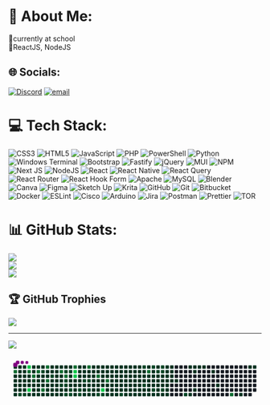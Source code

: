 # 💫 About Me:
🔭currently at school<br>🌱ReactJS, NodeJS


## 🌐 Socials:
[![Discord](https://img.shields.io/badge/Discord-%237289DA.svg?logo=discord&logoColor=white)](https://discord.gg/https://discord.gg/wSuWWBJY) [![email](https://img.shields.io/badge/Email-D14836?logo=gmail&logoColor=white)](mailto:as7.adresse@gmail.com) 

# 💻 Tech Stack:
![CSS3](https://img.shields.io/badge/css3-%231572B6.svg?style=for-the-badge&logo=css3&logoColor=white) ![HTML5](https://img.shields.io/badge/html5-%23E34F26.svg?style=for-the-badge&logo=html5&logoColor=white) ![JavaScript](https://img.shields.io/badge/javascript-%23323330.svg?style=for-the-badge&logo=javascript&logoColor=%23F7DF1E) ![PHP](https://img.shields.io/badge/php-%23777BB4.svg?style=for-the-badge&logo=php&logoColor=white) ![PowerShell](https://img.shields.io/badge/PowerShell-%235391FE.svg?style=for-the-badge&logo=powershell&logoColor=white) ![Python](https://img.shields.io/badge/python-3670A0?style=for-the-badge&logo=python&logoColor=ffdd54) ![Windows Terminal](https://img.shields.io/badge/Windows%20Terminal-%234D4D4D.svg?style=for-the-badge&logo=windows-terminal&logoColor=white) ![Bootstrap](https://img.shields.io/badge/bootstrap-%238511FA.svg?style=for-the-badge&logo=bootstrap&logoColor=white) ![Fastify](https://img.shields.io/badge/fastify-%23000000.svg?style=for-the-badge&logo=fastify&logoColor=white) ![jQuery](https://img.shields.io/badge/jquery-%230769AD.svg?style=for-the-badge&logo=jquery&logoColor=white) ![MUI](https://img.shields.io/badge/MUI-%230081CB.svg?style=for-the-badge&logo=mui&logoColor=white) ![NPM](https://img.shields.io/badge/NPM-%23CB3837.svg?style=for-the-badge&logo=npm&logoColor=white) ![Next JS](https://img.shields.io/badge/Next-black?style=for-the-badge&logo=next.js&logoColor=white) ![NodeJS](https://img.shields.io/badge/node.js-6DA55F?style=for-the-badge&logo=node.js&logoColor=white) ![React](https://img.shields.io/badge/react-%2320232a.svg?style=for-the-badge&logo=react&logoColor=%2361DAFB) ![React Native](https://img.shields.io/badge/react_native-%2320232a.svg?style=for-the-badge&logo=react&logoColor=%2361DAFB) ![React Query](https://img.shields.io/badge/-React%20Query-FF4154?style=for-the-badge&logo=react%20query&logoColor=white) ![React Router](https://img.shields.io/badge/React_Router-CA4245?style=for-the-badge&logo=react-router&logoColor=white) ![React Hook Form](https://img.shields.io/badge/React%20Hook%20Form-%23EC5990.svg?style=for-the-badge&logo=reacthookform&logoColor=white) ![Apache](https://img.shields.io/badge/apache-%23D42029.svg?style=for-the-badge&logo=apache&logoColor=white) ![MySQL](https://img.shields.io/badge/mysql-4479A1.svg?style=for-the-badge&logo=mysql&logoColor=white) ![Blender](https://img.shields.io/badge/blender-%23F5792A.svg?style=for-the-badge&logo=blender&logoColor=white) ![Canva](https://img.shields.io/badge/Canva-%2300C4CC.svg?style=for-the-badge&logo=Canva&logoColor=white) ![Figma](https://img.shields.io/badge/figma-%23F24E1E.svg?style=for-the-badge&logo=figma&logoColor=white) ![Sketch Up](https://img.shields.io/badge/SketchUp-005F9E?style=for-the-badge&logo=sketchup&logoColor=white) ![Krita](https://img.shields.io/badge/Krita-203759?style=for-the-badge&logo=krita&logoColor=EEF37B) ![GitHub](https://img.shields.io/badge/github-%23121011.svg?style=for-the-badge&logo=github&logoColor=white) ![Git](https://img.shields.io/badge/git-%23F05033.svg?style=for-the-badge&logo=git&logoColor=white) ![Bitbucket](https://img.shields.io/badge/bitbucket-%230047B3.svg?style=for-the-badge&logo=bitbucket&logoColor=white) ![Docker](https://img.shields.io/badge/docker-%230db7ed.svg?style=for-the-badge&logo=docker&logoColor=white) ![ESLint](https://img.shields.io/badge/ESLint-4B3263?style=for-the-badge&logo=eslint&logoColor=white) ![Cisco](https://img.shields.io/badge/cisco-%23049fd9.svg?style=for-the-badge&logo=cisco&logoColor=black) ![Arduino](https://img.shields.io/badge/-Arduino-00979D?style=for-the-badge&logo=Arduino&logoColor=white) ![Jira](https://img.shields.io/badge/jira-%230A0FFF.svg?style=for-the-badge&logo=jira&logoColor=white) ![Postman](https://img.shields.io/badge/Postman-FF6C37?style=for-the-badge&logo=postman&logoColor=white) ![Prettier](https://img.shields.io/badge/prettier-%23F7B93E.svg?style=for-the-badge&logo=prettier&logoColor=black) ![TOR](https://img.shields.io/badge/tor-%237E4798.svg?style=for-the-badge&logo=tor-project&logoColor=white)
# 📊 GitHub Stats:
![](https://github-readme-stats.vercel.app/api?username=XxxAS7xxX&theme=radical&hide_border=false&include_all_commits=true&count_private=false)<br/>
![](https://nirzak-streak-stats.vercel.app/?user=XxxAS7xxX&theme=radical&hide_border=false)<br/>
![](https://github-readme-stats.vercel.app/api/top-langs/?username=XxxAS7xxX&theme=radical&hide_border=false&include_all_commits=true&count_private=false&layout=compact)

## 🏆 GitHub Trophies
![](https://github-profile-trophy.vercel.app/?username=XxxAS7xxX&theme=radical&no-frame=false&no-bg=false&margin-w=4)

---
[![](https://visitcount.itsvg.in/api?id=XxxAS7xxX&icon=2&color=3)](https://visitcount.itsvg.in)


<svg viewBox="-16 -32 880 192" width="880" height="192" xmlns="http://www.w3.org/2000/svg"><desc>Generated with https://github.com/Platane/snk</desc><style>:root{--cb:#1b1f230a;--cs:purple;--ce:#161b22;--c0:#161b22;--c1:#01311f;--c2:#034525;--c3:#0f6d31;--c4:#00c647}.c{shape-rendering:geometricPrecision;fill:var(--ce);stroke-width:1px;stroke:var(--cb);animation:none 62100ms linear infinite;width:12px;height:12px}@keyframes c0{0.15%{fill:var(--c1)}0.17%,100%{fill:var(--ce)}}.c.c0{fill:var(--c1);animation-name:c0}@keyframes c1{77.61%{fill:var(--c3)}77.63%,100%{fill:var(--ce)}}.c.c1{fill:var(--c3);animation-name:c1}@keyframes c2{2.08%{fill:var(--c1)}2.1%,100%{fill:var(--ce)}}.c.c2{fill:var(--c1);animation-name:c2}@keyframes c3{1.92%{fill:var(--c1)}1.94%,100%{fill:var(--ce)}}.c.c3{fill:var(--c1);animation-name:c3}@keyframes c4{49.75%{fill:var(--c1)}49.77%,100%{fill:var(--ce)}}.c.c4{fill:var(--c1);animation-name:c4}@keyframes c5{49.59%{fill:var(--c1)}49.61%,100%{fill:var(--ce)}}.c.c5{fill:var(--c1);animation-name:c5}@keyframes c6{50.39%{fill:var(--c1)}50.41%,100%{fill:var(--ce)}}.c.c6{fill:var(--c1);animation-name:c6}@keyframes c7{0.31%{fill:var(--c1)}0.33%,100%{fill:var(--ce)}}.c.c7{fill:var(--c1);animation-name:c7}@keyframes c8{0.8%{fill:var(--c1)}0.82%,100%{fill:var(--ce)}}.c.c8{fill:var(--c1);animation-name:c8}@keyframes c9{0.96%{fill:var(--c1)}0.98%,100%{fill:var(--ce)}}.c.c9{fill:var(--c1);animation-name:c9}@keyframes ca{1.76%{fill:var(--c1)}1.78%,100%{fill:var(--ce)}}.c.ca{fill:var(--c1);animation-name:ca}@keyframes cb{2.57%{fill:var(--c1)}2.59%,100%{fill:var(--ce)}}.c.cb{fill:var(--c1);animation-name:cb}@keyframes cc{49.43%{fill:var(--c1)}49.45%,100%{fill:var(--ce)}}.c.cc{fill:var(--c1);animation-name:cc}@keyframes cd{71.81%{fill:var(--c2)}71.83%,100%{fill:var(--ce)}}.c.cd{fill:var(--c2);animation-name:cd}@keyframes ce{0.47%{fill:var(--c1)}0.49%,100%{fill:var(--ce)}}.c.ce{fill:var(--c1);animation-name:ce}@keyframes cf{0.63%{fill:var(--c1)}0.65%,100%{fill:var(--ce)}}.c.cf{fill:var(--c1);animation-name:cf}@keyframes cg{1.12%{fill:var(--c1)}1.14%,100%{fill:var(--ce)}}.c.cg{fill:var(--c1);animation-name:cg}@keyframes ch{1.6%{fill:var(--c1)}1.62%,100%{fill:var(--ce)}}.c.ch{fill:var(--c1);animation-name:ch}@keyframes ci{2.73%{fill:var(--c1)}2.75%,100%{fill:var(--ce)}}.c.ci{fill:var(--c1);animation-name:ci}@keyframes cj{49.27%{fill:var(--c1)}49.29%,100%{fill:var(--ce)}}.c.cj{fill:var(--c1);animation-name:cj}@keyframes ck{71.65%{fill:var(--c2)}71.67%,100%{fill:var(--ce)}}.c.ck{fill:var(--c2);animation-name:ck}@keyframes cl{97.25%{fill:var(--c4)}97.27%,100%{fill:var(--ce)}}.c.cl{fill:var(--c4);animation-name:cl}@keyframes cm{77.12%{fill:var(--c3)}77.14%,100%{fill:var(--ce)}}.c.cm{fill:var(--c3);animation-name:cm}@keyframes cn{1.28%{fill:var(--c1)}1.3%,100%{fill:var(--ce)}}.c.cn{fill:var(--c1);animation-name:cn}@keyframes co{1.44%{fill:var(--c1)}1.46%,100%{fill:var(--ce)}}.c.co{fill:var(--c1);animation-name:co}@keyframes cp{2.89%{fill:var(--c1)}2.91%,100%{fill:var(--ce)}}.c.cp{fill:var(--c1);animation-name:cp}@keyframes cq{98.06%{fill:var(--c4)}98.08%,100%{fill:var(--ce)}}.c.cq{fill:var(--c4);animation-name:cq}@keyframes cr{51.2%{fill:var(--c1)}51.22%,100%{fill:var(--ce)}}.c.cr{fill:var(--c1);animation-name:cr}@keyframes cs{47.82%{fill:var(--c1)}47.84%,100%{fill:var(--ce)}}.c.cs{fill:var(--c1);animation-name:cs}@keyframes ct{76.32%{fill:var(--c1)}76.34%,100%{fill:var(--ce)}}.c.ct{fill:var(--c1);animation-name:ct}@keyframes cu{76.8%{fill:var(--c3)}76.82%,100%{fill:var(--ce)}}.c.cu{fill:var(--c3);animation-name:cu}@keyframes cv{70.84%{fill:var(--c2)}70.86%,100%{fill:var(--ce)}}.c.cv{fill:var(--c2);animation-name:cv}@keyframes cw{3.05%{fill:var(--c1)}3.07%,100%{fill:var(--ce)}}.c.cw{fill:var(--c1);animation-name:cw}@keyframes cx{52.49%{fill:var(--c1)}52.51%,100%{fill:var(--ce)}}.c.cx{fill:var(--c1);animation-name:cx}@keyframes cy{51.36%{fill:var(--c1)}51.38%,100%{fill:var(--ce)}}.c.cy{fill:var(--c1);animation-name:cy}@keyframes cz{47.66%{fill:var(--c1)}47.68%,100%{fill:var(--ce)}}.c.cz{fill:var(--c1);animation-name:cz}@keyframes c10{76.48%{fill:var(--c3)}76.5%,100%{fill:var(--ce)}}.c.c10{fill:var(--c3);animation-name:c10}@keyframes c11{53.13%{fill:var(--c1)}53.15%,100%{fill:var(--ce)}}.c.c11{fill:var(--c1);animation-name:c11}@keyframes c12{52.97%{fill:var(--c1)}52.99%,100%{fill:var(--ce)}}.c.c12{fill:var(--c1);animation-name:c12}@keyframes c13{3.21%{fill:var(--c1)}3.23%,100%{fill:var(--ce)}}.c.c13{fill:var(--c1);animation-name:c13}@keyframes c14{52.32%{fill:var(--c1)}52.34%,100%{fill:var(--ce)}}.c.c14{fill:var(--c1);animation-name:c14}@keyframes c15{51.52%{fill:var(--c1)}51.54%,100%{fill:var(--ce)}}.c.c15{fill:var(--c1);animation-name:c15}@keyframes c16{47.49%{fill:var(--c1)}47.51%,100%{fill:var(--ce)}}.c.c16{fill:var(--c1);animation-name:c16}@keyframes c17{70.2%{fill:var(--c2)}70.22%,100%{fill:var(--ce)}}.c.c17{fill:var(--c2);animation-name:c17}@keyframes c18{46.21%{fill:var(--c1)}46.23%,100%{fill:var(--ce)}}.c.c18{fill:var(--c1);animation-name:c18}@keyframes c19{46.04%{fill:var(--c1)}46.06%,100%{fill:var(--ce)}}.c.c19{fill:var(--c1);animation-name:c19}@keyframes c1a{3.37%{fill:var(--c1)}3.39%,100%{fill:var(--ce)}}.c.c1a{fill:var(--c1);animation-name:c1a}@keyframes c1b{79.54%{fill:var(--c3)}79.56%,100%{fill:var(--ce)}}.c.c1b{fill:var(--c3);animation-name:c1b}@keyframes c1c{51.68%{fill:var(--c1)}51.7%,100%{fill:var(--ce)}}.c.c1c{fill:var(--c1);animation-name:c1c}@keyframes c1d{80.51%{fill:var(--c3)}80.53%,100%{fill:var(--ce)}}.c.c1d{fill:var(--c3);animation-name:c1d}@keyframes c1e{46.53%{fill:var(--c1)}46.55%,100%{fill:var(--ce)}}.c.c1e{fill:var(--c1);animation-name:c1e}@keyframes c1f{46.37%{fill:var(--c1)}46.39%,100%{fill:var(--ce)}}.c.c1f{fill:var(--c1);animation-name:c1f}@keyframes c1g{79.06%{fill:var(--c3)}79.08%,100%{fill:var(--ce)}}.c.c1g{fill:var(--c3);animation-name:c1g}@keyframes c1h{3.53%{fill:var(--c1)}3.55%,100%{fill:var(--ce)}}.c.c1h{fill:var(--c1);animation-name:c1h}@keyframes c1i{44.27%{fill:var(--c1)}44.29%,100%{fill:var(--ce)}}.c.c1i{fill:var(--c1);animation-name:c1i}@keyframes c1j{44.43%{fill:var(--c1)}44.45%,100%{fill:var(--ce)}}.c.c1j{fill:var(--c1);animation-name:c1j}@keyframes c1k{46.85%{fill:var(--c1)}46.87%,100%{fill:var(--ce)}}.c.c1k{fill:var(--c1);animation-name:c1k}@keyframes c1l{46.69%{fill:var(--c1)}46.71%,100%{fill:var(--ce)}}.c.c1l{fill:var(--c1);animation-name:c1l}@keyframes c1m{69.72%{fill:var(--c2)}69.74%,100%{fill:var(--ce)}}.c.c1m{fill:var(--c2);animation-name:c1m}@keyframes c1n{45.4%{fill:var(--c1)}45.42%,100%{fill:var(--ce)}}.c.c1n{fill:var(--c1);animation-name:c1n}@keyframes c1o{3.69%{fill:var(--c1)}3.71%,100%{fill:var(--ce)}}.c.c1o{fill:var(--c1);animation-name:c1o}@keyframes c1p{44.11%{fill:var(--c1)}44.13%,100%{fill:var(--ce)}}.c.c1p{fill:var(--c1);animation-name:c1p}@keyframes c1q{44.6%{fill:var(--c1)}44.62%,100%{fill:var(--ce)}}.c.c1q{fill:var(--c1);animation-name:c1q}@keyframes c1r{4.82%{fill:var(--c1)}4.84%,100%{fill:var(--ce)}}.c.c1r{fill:var(--c1);animation-name:c1r}@keyframes c1s{4.66%{fill:var(--c1)}4.68%,100%{fill:var(--ce)}}.c.c1s{fill:var(--c1);animation-name:c1s}@keyframes c1t{4.5%{fill:var(--c1)}4.52%,100%{fill:var(--ce)}}.c.c1t{fill:var(--c1);animation-name:c1t}@keyframes c1u{4.02%{fill:var(--c1)}4.04%,100%{fill:var(--ce)}}.c.c1u{fill:var(--c1);animation-name:c1u}@keyframes c1v{3.85%{fill:var(--c1)}3.87%,100%{fill:var(--ce)}}.c.c1v{fill:var(--c1);animation-name:c1v}@keyframes c1w{43.95%{fill:var(--c1)}43.97%,100%{fill:var(--ce)}}.c.c1w{fill:var(--c1);animation-name:c1w}@keyframes c1x{44.76%{fill:var(--c1)}44.78%,100%{fill:var(--ce)}}.c.c1x{fill:var(--c1);animation-name:c1x}@keyframes c1y{4.98%{fill:var(--c1)}5%,100%{fill:var(--ce)}}.c.c1y{fill:var(--c1);animation-name:c1y}@keyframes c1z{81.15%{fill:var(--c3)}81.17%,100%{fill:var(--ce)}}.c.c1z{fill:var(--c3);animation-name:c1z}@keyframes c20{4.34%{fill:var(--c1)}4.36%,100%{fill:var(--ce)}}.c.c20{fill:var(--c1);animation-name:c20}@keyframes c21{4.18%{fill:var(--c1)}4.2%,100%{fill:var(--ce)}}.c.c21{fill:var(--c1);animation-name:c21}@keyframes c22{69.07%{fill:var(--c2)}69.09%,100%{fill:var(--ce)}}.c.c22{fill:var(--c2);animation-name:c22}@keyframes c23{43.79%{fill:var(--c1)}43.81%,100%{fill:var(--ce)}}.c.c23{fill:var(--c1);animation-name:c23}@keyframes c24{43.63%{fill:var(--c1)}43.65%,100%{fill:var(--ce)}}.c.c24{fill:var(--c1);animation-name:c24}@keyframes c25{5.14%{fill:var(--c1)}5.16%,100%{fill:var(--ce)}}.c.c25{fill:var(--c1);animation-name:c25}@keyframes c26{74.55%{fill:var(--c2)}74.57%,100%{fill:var(--ce)}}.c.c26{fill:var(--c2);animation-name:c26}@keyframes c27{81.47%{fill:var(--c3)}81.49%,100%{fill:var(--ce)}}.c.c27{fill:var(--c3);animation-name:c27}@keyframes c28{68.75%{fill:var(--c2)}68.77%,100%{fill:var(--ce)}}.c.c28{fill:var(--c2);animation-name:c28}@keyframes c29{68.59%{fill:var(--c2)}68.61%,100%{fill:var(--ce)}}.c.c29{fill:var(--c2);animation-name:c29}@keyframes c2a{54.58%{fill:var(--c1)}54.6%,100%{fill:var(--ce)}}.c.c2a{fill:var(--c1);animation-name:c2a}@keyframes c2b{68.27%{fill:var(--c2)}68.29%,100%{fill:var(--ce)}}.c.c2b{fill:var(--c2);animation-name:c2b}@keyframes c2c{5.3%{fill:var(--c1)}5.32%,100%{fill:var(--ce)}}.c.c2c{fill:var(--c1);animation-name:c2c}@keyframes c2d{55.38%{fill:var(--c2)}55.4%,100%{fill:var(--ce)}}.c.c2d{fill:var(--c2);animation-name:c2d}@keyframes c2e{55.22%{fill:var(--c1)}55.24%,100%{fill:var(--ce)}}.c.c2e{fill:var(--c1);animation-name:c2e}@keyframes c2f{36.38%{fill:var(--c1)}36.4%,100%{fill:var(--ce)}}.c.c2f{fill:var(--c1);animation-name:c2f}@keyframes c2g{36.54%{fill:var(--c1)}36.56%,100%{fill:var(--ce)}}.c.c2g{fill:var(--c1);animation-name:c2g}@keyframes c2h{54.74%{fill:var(--c2)}54.76%,100%{fill:var(--ce)}}.c.c2h{fill:var(--c2);animation-name:c2h}@keyframes c2i{68.11%{fill:var(--c2)}68.13%,100%{fill:var(--ce)}}.c.c2i{fill:var(--c2);animation-name:c2i}@keyframes c2j{82.12%{fill:var(--c3)}82.14%,100%{fill:var(--ce)}}.c.c2j{fill:var(--c3);animation-name:c2j}@keyframes c2k{95.48%{fill:var(--c4)}95.5%,100%{fill:var(--ce)}}.c.c2k{fill:var(--c4);animation-name:c2k}@keyframes c2l{95.32%{fill:var(--c4)}95.34%,100%{fill:var(--ce)}}.c.c2l{fill:var(--c4);animation-name:c2l}@keyframes c2m{36.22%{fill:var(--c1)}36.24%,100%{fill:var(--ce)}}.c.c2m{fill:var(--c1);animation-name:c2m}@keyframes c2n{36.7%{fill:var(--c1)}36.72%,100%{fill:var(--ce)}}.c.c2n{fill:var(--c1);animation-name:c2n}@keyframes c2o{36.87%{fill:var(--c1)}36.89%,100%{fill:var(--ce)}}.c.c2o{fill:var(--c1);animation-name:c2o}@keyframes c2p{37.03%{fill:var(--c1)}37.05%,100%{fill:var(--ce)}}.c.c2p{fill:var(--c1);animation-name:c2p}@keyframes c2q{5.95%{fill:var(--c1)}5.97%,100%{fill:var(--ce)}}.c.c2q{fill:var(--c1);animation-name:c2q}@keyframes c2r{15.13%{fill:var(--c1)}15.15%,100%{fill:var(--ce)}}.c.c2r{fill:var(--c1);animation-name:c2r}@keyframes c2s{14.97%{fill:var(--c1)}14.99%,100%{fill:var(--ce)}}.c.c2s{fill:var(--c1);animation-name:c2s}@keyframes c2t{36.06%{fill:var(--c1)}36.08%,100%{fill:var(--ce)}}.c.c2t{fill:var(--c1);animation-name:c2t}@keyframes c2u{35.9%{fill:var(--c1)}35.92%,100%{fill:var(--ce)}}.c.c2u{fill:var(--c1);animation-name:c2u}@keyframes c2v{67.62%{fill:var(--c2)}67.64%,100%{fill:var(--ce)}}.c.c2v{fill:var(--c2);animation-name:c2v}@keyframes c2w{67.78%{fill:var(--c2)}67.8%,100%{fill:var(--ce)}}.c.c2w{fill:var(--c2);animation-name:c2w}@keyframes c2x{6.11%{fill:var(--c1)}6.13%,100%{fill:var(--ce)}}.c.c2x{fill:var(--c1);animation-name:c2x}@keyframes c2y{6.27%{fill:var(--c1)}6.29%,100%{fill:var(--ce)}}.c.c2y{fill:var(--c1);animation-name:c2y}@keyframes c2z{14.8%{fill:var(--c1)}14.82%,100%{fill:var(--ce)}}.c.c2z{fill:var(--c1);animation-name:c2z}@keyframes c30{67.14%{fill:var(--c2)}67.16%,100%{fill:var(--ce)}}.c.c30{fill:var(--c2);animation-name:c30}@keyframes c31{35.74%{fill:var(--c1)}35.76%,100%{fill:var(--ce)}}.c.c31{fill:var(--c1);animation-name:c31}@keyframes c32{42.34%{fill:var(--c1)}42.36%,100%{fill:var(--ce)}}.c.c32{fill:var(--c1);animation-name:c32}@keyframes c33{37.67%{fill:var(--c1)}37.69%,100%{fill:var(--ce)}}.c.c33{fill:var(--c1);animation-name:c33}@keyframes c34{82.6%{fill:var(--c3)}82.62%,100%{fill:var(--ce)}}.c.c34{fill:var(--c3);animation-name:c34}@keyframes c35{6.43%{fill:var(--c1)}6.45%,100%{fill:var(--ce)}}.c.c35{fill:var(--c1);animation-name:c35}@keyframes c36{14.64%{fill:var(--c1)}14.66%,100%{fill:var(--ce)}}.c.c36{fill:var(--c1);animation-name:c36}@keyframes c37{66.98%{fill:var(--c2)}67%,100%{fill:var(--ce)}}.c.c37{fill:var(--c2);animation-name:c37}@keyframes c38{35.58%{fill:var(--c1)}35.6%,100%{fill:var(--ce)}}.c.c38{fill:var(--c1);animation-name:c38}@keyframes c39{66.66%{fill:var(--c2)}66.68%,100%{fill:var(--ce)}}.c.c39{fill:var(--c2);animation-name:c39}@keyframes c3a{37.83%{fill:var(--c1)}37.85%,100%{fill:var(--ce)}}.c.c3a{fill:var(--c1);animation-name:c3a}@keyframes c3b{15.77%{fill:var(--c1)}15.79%,100%{fill:var(--ce)}}.c.c3b{fill:var(--c1);animation-name:c3b}@keyframes c3c{6.59%{fill:var(--c1)}6.61%,100%{fill:var(--ce)}}.c.c3c{fill:var(--c1);animation-name:c3c}@keyframes c3d{14.48%{fill:var(--c1)}14.5%,100%{fill:var(--ce)}}.c.c3d{fill:var(--c1);animation-name:c3d}@keyframes c3e{14.32%{fill:var(--c1)}14.34%,100%{fill:var(--ce)}}.c.c3e{fill:var(--c1);animation-name:c3e}@keyframes c3f{35.42%{fill:var(--c1)}35.44%,100%{fill:var(--ce)}}.c.c3f{fill:var(--c1);animation-name:c3f}@keyframes c3g{38.15%{fill:var(--c1)}38.17%,100%{fill:var(--ce)}}.c.c3g{fill:var(--c1);animation-name:c3g}@keyframes c3h{37.99%{fill:var(--c1)}38.01%,100%{fill:var(--ce)}}.c.c3h{fill:var(--c1);animation-name:c3h}@keyframes c3i{15.93%{fill:var(--c1)}15.95%,100%{fill:var(--ce)}}.c.c3i{fill:var(--c1);animation-name:c3i}@keyframes c3j{6.75%{fill:var(--c1)}6.77%,100%{fill:var(--ce)}}.c.c3j{fill:var(--c1);animation-name:c3j}@keyframes c3k{83.24%{fill:var(--c3)}83.26%,100%{fill:var(--ce)}}.c.c3k{fill:var(--c3);animation-name:c3k}@keyframes c3l{14.16%{fill:var(--c1)}14.18%,100%{fill:var(--ce)}}.c.c3l{fill:var(--c1);animation-name:c3l}@keyframes c3m{35.26%{fill:var(--c1)}35.28%,100%{fill:var(--ce)}}.c.c3m{fill:var(--c1);animation-name:c3m}@keyframes c3n{38.32%{fill:var(--c1)}38.34%,100%{fill:var(--ce)}}.c.c3n{fill:var(--c1);animation-name:c3n}@keyframes c3o{66.17%{fill:var(--c2)}66.19%,100%{fill:var(--ce)}}.c.c3o{fill:var(--c2);animation-name:c3o}@keyframes c3p{16.09%{fill:var(--c1)}16.11%,100%{fill:var(--ce)}}.c.c3p{fill:var(--c1);animation-name:c3p}@keyframes c3q{6.91%{fill:var(--c1)}6.93%,100%{fill:var(--ce)}}.c.c3q{fill:var(--c1);animation-name:c3q}@keyframes c3r{13.84%{fill:var(--c1)}13.86%,100%{fill:var(--ce)}}.c.c3r{fill:var(--c1);animation-name:c3r}@keyframes c3s{14%{fill:var(--c1)}14.02%,100%{fill:var(--ce)}}.c.c3s{fill:var(--c1);animation-name:c3s}@keyframes c3t{35.09%{fill:var(--c1)}35.11%,100%{fill:var(--ce)}}.c.c3t{fill:var(--c1);animation-name:c3t}@keyframes c3u{93.87%{fill:var(--c4)}93.89%,100%{fill:var(--ce)}}.c.c3u{fill:var(--c4);animation-name:c3u}@keyframes c3v{66.01%{fill:var(--c2)}66.03%,100%{fill:var(--ce)}}.c.c3v{fill:var(--c2);animation-name:c3v}@keyframes c3w{16.25%{fill:var(--c1)}16.27%,100%{fill:var(--ce)}}.c.c3w{fill:var(--c1);animation-name:c3w}@keyframes c3x{7.08%{fill:var(--c1)}7.1%,100%{fill:var(--ce)}}.c.c3x{fill:var(--c1);animation-name:c3x}@keyframes c3y{13.68%{fill:var(--c1)}13.7%,100%{fill:var(--ce)}}.c.c3y{fill:var(--c1);animation-name:c3y}@keyframes c3z{83.73%{fill:var(--c3)}83.75%,100%{fill:var(--ce)}}.c.c3z{fill:var(--c3);animation-name:c3z}@keyframes c40{34.93%{fill:var(--c1)}34.95%,100%{fill:var(--ce)}}.c.c40{fill:var(--c1);animation-name:c40}@keyframes c41{34.77%{fill:var(--c1)}34.79%,100%{fill:var(--ce)}}.c.c41{fill:var(--c1);animation-name:c41}@keyframes c42{39.12%{fill:var(--c1)}39.14%,100%{fill:var(--ce)}}.c.c42{fill:var(--c1);animation-name:c42}@keyframes c43{16.42%{fill:var(--c1)}16.44%,100%{fill:var(--ce)}}.c.c43{fill:var(--c1);animation-name:c43}@keyframes c44{7.24%{fill:var(--c1)}7.26%,100%{fill:var(--ce)}}.c.c44{fill:var(--c1);animation-name:c44}@keyframes c45{13.52%{fill:var(--c1)}13.54%,100%{fill:var(--ce)}}.c.c45{fill:var(--c1);animation-name:c45}@keyframes c46{18.83%{fill:var(--c1)}18.85%,100%{fill:var(--ce)}}.c.c46{fill:var(--c1);animation-name:c46}@keyframes c47{18.99%{fill:var(--c1)}19.01%,100%{fill:var(--ce)}}.c.c47{fill:var(--c1);animation-name:c47}@keyframes c48{34.61%{fill:var(--c1)}34.63%,100%{fill:var(--ce)}}.c.c48{fill:var(--c1);animation-name:c48}@keyframes c49{39.28%{fill:var(--c1)}39.3%,100%{fill:var(--ce)}}.c.c49{fill:var(--c1);animation-name:c49}@keyframes c4a{16.58%{fill:var(--c1)}16.6%,100%{fill:var(--ce)}}.c.c4a{fill:var(--c1);animation-name:c4a}@keyframes c4b{7.4%{fill:var(--c1)}7.42%,100%{fill:var(--ce)}}.c.c4b{fill:var(--c1);animation-name:c4b}@keyframes c4c{13.36%{fill:var(--c1)}13.38%,100%{fill:var(--ce)}}.c.c4c{fill:var(--c1);animation-name:c4c}@keyframes c4d{18.67%{fill:var(--c1)}18.69%,100%{fill:var(--ce)}}.c.c4d{fill:var(--c1);animation-name:c4d}@keyframes c4e{19.15%{fill:var(--c1)}19.17%,100%{fill:var(--ce)}}.c.c4e{fill:var(--c1);animation-name:c4e}@keyframes c4f{34.45%{fill:var(--c1)}34.47%,100%{fill:var(--ce)}}.c.c4f{fill:var(--c1);animation-name:c4f}@keyframes c4g{39.44%{fill:var(--c1)}39.46%,100%{fill:var(--ce)}}.c.c4g{fill:var(--c1);animation-name:c4g}@keyframes c4h{16.74%{fill:var(--c1)}16.76%,100%{fill:var(--ce)}}.c.c4h{fill:var(--c1);animation-name:c4h}@keyframes c4i{7.56%{fill:var(--c1)}7.58%,100%{fill:var(--ce)}}.c.c4i{fill:var(--c1);animation-name:c4i}@keyframes c4j{13.19%{fill:var(--c1)}13.21%,100%{fill:var(--ce)}}.c.c4j{fill:var(--c1);animation-name:c4j}@keyframes c4k{18.51%{fill:var(--c1)}18.53%,100%{fill:var(--ce)}}.c.c4k{fill:var(--c1);animation-name:c4k}@keyframes c4l{19.31%{fill:var(--c1)}19.33%,100%{fill:var(--ce)}}.c.c4l{fill:var(--c1);animation-name:c4l}@keyframes c4m{34.29%{fill:var(--c1)}34.31%,100%{fill:var(--ce)}}.c.c4m{fill:var(--c1);animation-name:c4m}@keyframes c4n{65.37%{fill:var(--c2)}65.39%,100%{fill:var(--ce)}}.c.c4n{fill:var(--c2);animation-name:c4n}@keyframes c4o{16.9%{fill:var(--c1)}16.92%,100%{fill:var(--ce)}}.c.c4o{fill:var(--c1);animation-name:c4o}@keyframes c4p{7.72%{fill:var(--c1)}7.74%,100%{fill:var(--ce)}}.c.c4p{fill:var(--c1);animation-name:c4p}@keyframes c4q{13.03%{fill:var(--c1)}13.05%,100%{fill:var(--ce)}}.c.c4q{fill:var(--c1);animation-name:c4q}@keyframes c4r{18.35%{fill:var(--c1)}18.37%,100%{fill:var(--ce)}}.c.c4r{fill:var(--c1);animation-name:c4r}@keyframes c4s{19.47%{fill:var(--c1)}19.49%,100%{fill:var(--ce)}}.c.c4s{fill:var(--c1);animation-name:c4s}@keyframes c4t{34.13%{fill:var(--c1)}34.15%,100%{fill:var(--ce)}}.c.c4t{fill:var(--c1);animation-name:c4t}@keyframes c4u{40.09%{fill:var(--c1)}40.11%,100%{fill:var(--ce)}}.c.c4u{fill:var(--c1);animation-name:c4u}@keyframes c4v{17.06%{fill:var(--c1)}17.08%,100%{fill:var(--ce)}}.c.c4v{fill:var(--c1);animation-name:c4v}@keyframes c4w{7.88%{fill:var(--c1)}7.9%,100%{fill:var(--ce)}}.c.c4w{fill:var(--c1);animation-name:c4w}@keyframes c4x{12.87%{fill:var(--c1)}12.89%,100%{fill:var(--ce)}}.c.c4x{fill:var(--c1);animation-name:c4x}@keyframes c4y{18.19%{fill:var(--c1)}18.21%,100%{fill:var(--ce)}}.c.c4y{fill:var(--c1);animation-name:c4y}@keyframes c4z{19.64%{fill:var(--c1)}19.66%,100%{fill:var(--ce)}}.c.c4z{fill:var(--c1);animation-name:c4z}@keyframes c50{33.97%{fill:var(--c1)}33.99%,100%{fill:var(--ce)}}.c.c50{fill:var(--c1);animation-name:c50}@keyframes c51{40.25%{fill:var(--c1)}40.27%,100%{fill:var(--ce)}}.c.c51{fill:var(--c1);animation-name:c51}@keyframes c52{17.22%{fill:var(--c1)}17.24%,100%{fill:var(--ce)}}.c.c52{fill:var(--c1);animation-name:c52}@keyframes c53{8.04%{fill:var(--c1)}8.06%,100%{fill:var(--ce)}}.c.c53{fill:var(--c1);animation-name:c53}@keyframes c54{12.71%{fill:var(--c1)}12.73%,100%{fill:var(--ce)}}.c.c54{fill:var(--c1);animation-name:c54}@keyframes c55{18.03%{fill:var(--c1)}18.05%,100%{fill:var(--ce)}}.c.c55{fill:var(--c1);animation-name:c55}@keyframes c56{19.8%{fill:var(--c1)}19.82%,100%{fill:var(--ce)}}.c.c56{fill:var(--c1);animation-name:c56}@keyframes c57{33.81%{fill:var(--c1)}33.83%,100%{fill:var(--ce)}}.c.c57{fill:var(--c1);animation-name:c57}@keyframes c58{33.65%{fill:var(--c1)}33.67%,100%{fill:var(--ce)}}.c.c58{fill:var(--c1);animation-name:c58}@keyframes c59{17.38%{fill:var(--c1)}17.4%,100%{fill:var(--ce)}}.c.c59{fill:var(--c1);animation-name:c59}@keyframes c5a{8.2%{fill:var(--c1)}8.22%,100%{fill:var(--ce)}}.c.c5a{fill:var(--c1);animation-name:c5a}@keyframes c5b{12.55%{fill:var(--c1)}12.57%,100%{fill:var(--ce)}}.c.c5b{fill:var(--c1);animation-name:c5b}@keyframes c5c{12.39%{fill:var(--c1)}12.41%,100%{fill:var(--ce)}}.c.c5c{fill:var(--c1);animation-name:c5c}@keyframes c5d{19.96%{fill:var(--c1)}19.98%,100%{fill:var(--ce)}}.c.c5d{fill:var(--c1);animation-name:c5d}@keyframes c5e{20.12%{fill:var(--c1)}20.14%,100%{fill:var(--ce)}}.c.c5e{fill:var(--c1);animation-name:c5e}@keyframes c5f{33.48%{fill:var(--c1)}33.5%,100%{fill:var(--ce)}}.c.c5f{fill:var(--c1);animation-name:c5f}@keyframes c5g{60.7%{fill:var(--c2)}60.72%,100%{fill:var(--ce)}}.c.c5g{fill:var(--c2);animation-name:c5g}@keyframes c5h{8.36%{fill:var(--c1)}8.38%,100%{fill:var(--ce)}}.c.c5h{fill:var(--c1);animation-name:c5h}@keyframes c5i{8.52%{fill:var(--c1)}8.54%,100%{fill:var(--ce)}}.c.c5i{fill:var(--c1);animation-name:c5i}@keyframes c5j{12.23%{fill:var(--c1)}12.25%,100%{fill:var(--ce)}}.c.c5j{fill:var(--c1);animation-name:c5j}@keyframes c5k{61.34%{fill:var(--c2)}61.36%,100%{fill:var(--ce)}}.c.c5k{fill:var(--c2);animation-name:c5k}@keyframes c5l{20.28%{fill:var(--c1)}20.3%,100%{fill:var(--ce)}}.c.c5l{fill:var(--c1);animation-name:c5l}@keyframes c5m{33.32%{fill:var(--c1)}33.34%,100%{fill:var(--ce)}}.c.c5m{fill:var(--c1);animation-name:c5m}@keyframes c5n{58.61%{fill:var(--c1)}58.63%,100%{fill:var(--ce)}}.c.c5n{fill:var(--c1);animation-name:c5n}@keyframes c5o{85.5%{fill:var(--c3)}85.52%,100%{fill:var(--ce)}}.c.c5o{fill:var(--c3);animation-name:c5o}@keyframes c5p{8.69%{fill:var(--c1)}8.71%,100%{fill:var(--ce)}}.c.c5p{fill:var(--c1);animation-name:c5p}@keyframes c5q{12.07%{fill:var(--c1)}12.09%,100%{fill:var(--ce)}}.c.c5q{fill:var(--c1);animation-name:c5q}@keyframes c5r{20.6%{fill:var(--c1)}20.62%,100%{fill:var(--ce)}}.c.c5r{fill:var(--c1);animation-name:c5r}@keyframes c5s{20.44%{fill:var(--c1)}20.46%,100%{fill:var(--ce)}}.c.c5s{fill:var(--c1);animation-name:c5s}@keyframes c5t{33.16%{fill:var(--c1)}33.18%,100%{fill:var(--ce)}}.c.c5t{fill:var(--c1);animation-name:c5t}@keyframes c5u{58.77%{fill:var(--c2)}58.79%,100%{fill:var(--ce)}}.c.c5u{fill:var(--c2);animation-name:c5u}@keyframes c5v{59.57%{fill:var(--c1)}59.59%,100%{fill:var(--ce)}}.c.c5v{fill:var(--c1);animation-name:c5v}@keyframes c5w{8.85%{fill:var(--c1)}8.87%,100%{fill:var(--ce)}}.c.c5w{fill:var(--c1);animation-name:c5w}@keyframes c5x{11.91%{fill:var(--c1)}11.93%,100%{fill:var(--ce)}}.c.c5x{fill:var(--c1);animation-name:c5x}@keyframes c5y{20.76%{fill:var(--c1)}20.78%,100%{fill:var(--ce)}}.c.c5y{fill:var(--c1);animation-name:c5y}@keyframes c5z{61.83%{fill:var(--c2)}61.85%,100%{fill:var(--ce)}}.c.c5z{fill:var(--c2);animation-name:c5z}@keyframes c60{33%{fill:var(--c1)}33.02%,100%{fill:var(--ce)}}.c.c60{fill:var(--c1);animation-name:c60}@keyframes c61{58.93%{fill:var(--c1)}58.95%,100%{fill:var(--ce)}}.c.c61{fill:var(--c1);animation-name:c61}@keyframes c62{59.73%{fill:var(--c2)}59.75%,100%{fill:var(--ce)}}.c.c62{fill:var(--c2);animation-name:c62}@keyframes c63{9.01%{fill:var(--c1)}9.03%,100%{fill:var(--ce)}}.c.c63{fill:var(--c1);animation-name:c63}@keyframes c64{11.75%{fill:var(--c1)}11.77%,100%{fill:var(--ce)}}.c.c64{fill:var(--c1);animation-name:c64}@keyframes c65{20.92%{fill:var(--c1)}20.94%,100%{fill:var(--ce)}}.c.c65{fill:var(--c1);animation-name:c65}@keyframes c66{21.09%{fill:var(--c1)}21.11%,100%{fill:var(--ce)}}.c.c66{fill:var(--c1);animation-name:c66}@keyframes c67{21.25%{fill:var(--c1)}21.27%,100%{fill:var(--ce)}}.c.c67{fill:var(--c1);animation-name:c67}@keyframes c68{60.05%{fill:var(--c2)}60.07%,100%{fill:var(--ce)}}.c.c68{fill:var(--c2);animation-name:c68}@keyframes c69{59.89%{fill:var(--c2)}59.91%,100%{fill:var(--ce)}}.c.c69{fill:var(--c2);animation-name:c69}@keyframes c6a{9.17%{fill:var(--c1)}9.19%,100%{fill:var(--ce)}}.c.c6a{fill:var(--c1);animation-name:c6a}@keyframes c6b{11.58%{fill:var(--c1)}11.6%,100%{fill:var(--ce)}}.c.c6b{fill:var(--c1);animation-name:c6b}@keyframes c6c{11.42%{fill:var(--c1)}11.44%,100%{fill:var(--ce)}}.c.c6c{fill:var(--c1);animation-name:c6c}@keyframes c6d{62.15%{fill:var(--c2)}62.17%,100%{fill:var(--ce)}}.c.c6d{fill:var(--c2);animation-name:c6d}@keyframes c6e{21.41%{fill:var(--c1)}21.43%,100%{fill:var(--ce)}}.c.c6e{fill:var(--c1);animation-name:c6e}@keyframes c6f{9.97%{fill:var(--c1)}9.99%,100%{fill:var(--ce)}}.c.c6f{fill:var(--c1);animation-name:c6f}@keyframes c6g{10.13%{fill:var(--c1)}10.15%,100%{fill:var(--ce)}}.c.c6g{fill:var(--c1);animation-name:c6g}@keyframes c6h{9.33%{fill:var(--c1)}9.35%,100%{fill:var(--ce)}}.c.c6h{fill:var(--c1);animation-name:c6h}@keyframes c6i{10.46%{fill:var(--c1)}10.48%,100%{fill:var(--ce)}}.c.c6i{fill:var(--c1);animation-name:c6i}@keyframes c6j{11.26%{fill:var(--c1)}11.28%,100%{fill:var(--ce)}}.c.c6j{fill:var(--c1);animation-name:c6j}@keyframes c6k{21.73%{fill:var(--c1)}21.75%,100%{fill:var(--ce)}}.c.c6k{fill:var(--c1);animation-name:c6k}@keyframes c6l{21.57%{fill:var(--c1)}21.59%,100%{fill:var(--ce)}}.c.c6l{fill:var(--c1);animation-name:c6l}@keyframes c6m{9.81%{fill:var(--c1)}9.83%,100%{fill:var(--ce)}}.c.c6m{fill:var(--c1);animation-name:c6m}@keyframes c6n{9.65%{fill:var(--c1)}9.67%,100%{fill:var(--ce)}}.c.c6n{fill:var(--c1);animation-name:c6n}@keyframes c6o{9.49%{fill:var(--c1)}9.51%,100%{fill:var(--ce)}}.c.c6o{fill:var(--c1);animation-name:c6o}@keyframes c6p{10.62%{fill:var(--c1)}10.64%,100%{fill:var(--ce)}}.c.c6p{fill:var(--c1);animation-name:c6p}@keyframes c6q{10.78%{fill:var(--c1)}10.8%,100%{fill:var(--ce)}}.c.c6q{fill:var(--c1);animation-name:c6q}@keyframes c6r{63.11%{fill:var(--c2)}63.13%,100%{fill:var(--ce)}}.c.c6r{fill:var(--c2);animation-name:c6r}@keyframes c6s{30.75%{fill:var(--c1)}30.77%,100%{fill:var(--ce)}}.c.c6s{fill:var(--c1);animation-name:c6s}@keyframes c6t{23.02%{fill:var(--c1)}23.04%,100%{fill:var(--ce)}}.c.c6t{fill:var(--c1);animation-name:c6t}@keyframes c6u{24.14%{fill:var(--c1)}24.16%,100%{fill:var(--ce)}}.c.c6u{fill:var(--c1);animation-name:c6u}@keyframes c6v{23.98%{fill:var(--c1)}24%,100%{fill:var(--ce)}}.c.c6v{fill:var(--c1);animation-name:c6v}@keyframes c6w{22.7%{fill:var(--c1)}22.72%,100%{fill:var(--ce)}}.c.c6w{fill:var(--c1);animation-name:c6w}@keyframes c6x{24.31%{fill:var(--c1)}24.33%,100%{fill:var(--ce)}}.c.c6x{fill:var(--c1);animation-name:c6x}@keyframes c6y{24.47%{fill:var(--c1)}24.49%,100%{fill:var(--ce)}}.c.c6y{fill:var(--c1);animation-name:c6y}@keyframes c6z{24.95%{fill:var(--c1)}24.97%,100%{fill:var(--ce)}}.c.c6z{fill:var(--c1);animation-name:c6z}@keyframes c70{25.59%{fill:var(--c1)}25.61%,100%{fill:var(--ce)}}.c.c70{fill:var(--c1);animation-name:c70}@keyframes c71{89.2%{fill:var(--c3)}89.22%,100%{fill:var(--ce)}}.c.c71{fill:var(--c3);animation-name:c71}@keyframes c72{26.72%{fill:var(--c1)}26.74%,100%{fill:var(--ce)}}.c.c72{fill:var(--c1);animation-name:c72}@keyframes c73{28.01%{fill:var(--c1)}28.03%,100%{fill:var(--ce)}}.c.c73{fill:var(--c1);animation-name:c73}@keyframes c74{28.17%{fill:var(--c1)}28.19%,100%{fill:var(--ce)}}.c.c74{fill:var(--c1);animation-name:c74}.u{transform-origin:0 0;transform:scale(0,1);animation:none linear 62100ms infinite}@keyframes u0{0.15%{transform:scale(0.000,1)}0.17%,0.31%{transform:scale(0.005,1)}0.33%,0.47%{transform:scale(0.010,1)}0.49%,0.63%{transform:scale(0.015,1)}0.65%,0.8%{transform:scale(0.020,1)}0.82%,0.96%{transform:scale(0.025,1)}0.98%,1.12%{transform:scale(0.030,1)}1.14%,1.28%{transform:scale(0.035,1)}1.3%,1.44%{transform:scale(0.040,1)}1.46%,1.6%{transform:scale(0.045,1)}1.62%,1.76%{transform:scale(0.050,1)}1.78%,1.92%{transform:scale(0.054,1)}1.94%,2.08%{transform:scale(0.059,1)}2.1%,2.57%{transform:scale(0.064,1)}2.59%,2.73%{transform:scale(0.069,1)}2.75%,2.89%{transform:scale(0.074,1)}2.91%,3.05%{transform:scale(0.079,1)}3.07%,3.21%{transform:scale(0.084,1)}3.23%,3.37%{transform:scale(0.089,1)}3.39%,3.53%{transform:scale(0.094,1)}3.55%,3.69%{transform:scale(0.099,1)}3.71%,3.85%{transform:scale(0.104,1)}3.87%,4.02%{transform:scale(0.109,1)}4.04%,4.18%{transform:scale(0.114,1)}4.2%,4.34%{transform:scale(0.119,1)}4.36%,4.5%{transform:scale(0.124,1)}4.52%,4.66%{transform:scale(0.129,1)}4.68%,4.82%{transform:scale(0.134,1)}4.84%,4.98%{transform:scale(0.139,1)}5%,5.14%{transform:scale(0.144,1)}5.16%,5.3%{transform:scale(0.149,1)}5.32%,5.95%{transform:scale(0.153,1)}5.97%,6.11%{transform:scale(0.158,1)}6.13%,6.27%{transform:scale(0.163,1)}6.29%,6.43%{transform:scale(0.168,1)}6.45%,6.59%{transform:scale(0.173,1)}6.61%,6.75%{transform:scale(0.178,1)}6.77%,6.91%{transform:scale(0.183,1)}6.93%,7.08%{transform:scale(0.188,1)}7.1%,7.24%{transform:scale(0.193,1)}7.26%,7.4%{transform:scale(0.198,1)}7.42%,7.56%{transform:scale(0.203,1)}7.58%,7.72%{transform:scale(0.208,1)}7.74%,7.88%{transform:scale(0.213,1)}7.9%,8.04%{transform:scale(0.218,1)}8.06%,8.2%{transform:scale(0.223,1)}8.22%,8.36%{transform:scale(0.228,1)}8.38%,8.52%{transform:scale(0.233,1)}8.54%,8.69%{transform:scale(0.238,1)}8.71%,8.85%{transform:scale(0.243,1)}8.87%,9.01%{transform:scale(0.248,1)}9.03%,9.17%{transform:scale(0.252,1)}9.19%,9.33%{transform:scale(0.257,1)}9.35%,9.49%{transform:scale(0.262,1)}9.51%,9.65%{transform:scale(0.267,1)}9.67%,9.81%{transform:scale(0.272,1)}9.83%,9.97%{transform:scale(0.277,1)}9.99%,10.13%{transform:scale(0.282,1)}10.15%,10.46%{transform:scale(0.287,1)}10.48%,10.62%{transform:scale(0.292,1)}10.64%,10.78%{transform:scale(0.297,1)}10.8%,11.26%{transform:scale(0.302,1)}11.28%,11.42%{transform:scale(0.307,1)}11.44%,11.58%{transform:scale(0.312,1)}11.6%,11.75%{transform:scale(0.317,1)}11.77%,11.91%{transform:scale(0.322,1)}11.93%,12.07%{transform:scale(0.327,1)}12.09%,12.23%{transform:scale(0.332,1)}12.25%,12.39%{transform:scale(0.337,1)}12.41%,12.55%{transform:scale(0.342,1)}12.57%,12.71%{transform:scale(0.347,1)}12.73%,12.87%{transform:scale(0.351,1)}12.89%,13.03%{transform:scale(0.356,1)}13.05%,13.19%{transform:scale(0.361,1)}13.21%,13.36%{transform:scale(0.366,1)}13.38%,13.52%{transform:scale(0.371,1)}13.54%,13.68%{transform:scale(0.376,1)}13.7%,13.84%{transform:scale(0.381,1)}13.86%,14%{transform:scale(0.386,1)}14.02%,14.16%{transform:scale(0.391,1)}14.18%,14.32%{transform:scale(0.396,1)}14.34%,14.48%{transform:scale(0.401,1)}14.5%,14.64%{transform:scale(0.406,1)}14.66%,14.8%{transform:scale(0.411,1)}14.82%,14.97%{transform:scale(0.416,1)}14.99%,15.13%{transform:scale(0.421,1)}15.15%,15.77%{transform:scale(0.426,1)}15.79%,15.93%{transform:scale(0.431,1)}15.95%,16.09%{transform:scale(0.436,1)}16.11%,16.25%{transform:scale(0.441,1)}16.27%,16.42%{transform:scale(0.446,1)}16.44%,16.58%{transform:scale(0.450,1)}16.6%,16.74%{transform:scale(0.455,1)}16.76%,16.9%{transform:scale(0.460,1)}16.92%,17.06%{transform:scale(0.465,1)}17.08%,17.22%{transform:scale(0.470,1)}17.24%,17.38%{transform:scale(0.475,1)}17.4%,18.03%{transform:scale(0.480,1)}18.05%,18.19%{transform:scale(0.485,1)}18.21%,18.35%{transform:scale(0.490,1)}18.37%,18.51%{transform:scale(0.495,1)}18.53%,18.67%{transform:scale(0.500,1)}18.69%,18.83%{transform:scale(0.505,1)}18.85%,18.99%{transform:scale(0.510,1)}19.01%,19.15%{transform:scale(0.515,1)}19.17%,19.31%{transform:scale(0.520,1)}19.33%,19.47%{transform:scale(0.525,1)}19.49%,19.64%{transform:scale(0.530,1)}19.66%,19.8%{transform:scale(0.535,1)}19.82%,19.96%{transform:scale(0.540,1)}19.98%,20.12%{transform:scale(0.545,1)}20.14%,20.28%{transform:scale(0.550,1)}20.3%,20.44%{transform:scale(0.554,1)}20.46%,20.6%{transform:scale(0.559,1)}20.62%,20.76%{transform:scale(0.564,1)}20.78%,20.92%{transform:scale(0.569,1)}20.94%,21.09%{transform:scale(0.574,1)}21.11%,21.25%{transform:scale(0.579,1)}21.27%,21.41%{transform:scale(0.584,1)}21.43%,21.57%{transform:scale(0.589,1)}21.59%,21.73%{transform:scale(0.594,1)}21.75%,22.7%{transform:scale(0.599,1)}22.72%,23.02%{transform:scale(0.604,1)}23.04%,23.98%{transform:scale(0.609,1)}24%,24.14%{transform:scale(0.614,1)}24.16%,24.31%{transform:scale(0.619,1)}24.33%,24.47%{transform:scale(0.624,1)}24.49%,24.95%{transform:scale(0.629,1)}24.97%,25.59%{transform:scale(0.634,1)}25.61%,26.72%{transform:scale(0.639,1)}26.74%,28.01%{transform:scale(0.644,1)}28.03%,28.17%{transform:scale(0.649,1)}28.19%,30.75%{transform:scale(0.653,1)}30.77%,33%{transform:scale(0.658,1)}33.02%,33.16%{transform:scale(0.663,1)}33.18%,33.32%{transform:scale(0.668,1)}33.34%,33.48%{transform:scale(0.673,1)}33.5%,33.65%{transform:scale(0.678,1)}33.67%,33.81%{transform:scale(0.683,1)}33.83%,33.97%{transform:scale(0.688,1)}33.99%,34.13%{transform:scale(0.693,1)}34.15%,34.29%{transform:scale(0.698,1)}34.31%,34.45%{transform:scale(0.703,1)}34.47%,34.61%{transform:scale(0.708,1)}34.63%,34.77%{transform:scale(0.713,1)}34.79%,34.93%{transform:scale(0.718,1)}34.95%,35.09%{transform:scale(0.723,1)}35.11%,35.26%{transform:scale(0.728,1)}35.28%,35.42%{transform:scale(0.733,1)}35.44%,35.58%{transform:scale(0.738,1)}35.6%,35.74%{transform:scale(0.743,1)}35.76%,35.9%{transform:scale(0.748,1)}35.92%,36.06%{transform:scale(0.752,1)}36.08%,36.22%{transform:scale(0.757,1)}36.24%,36.38%{transform:scale(0.762,1)}36.4%,36.54%{transform:scale(0.767,1)}36.56%,36.7%{transform:scale(0.772,1)}36.72%,36.87%{transform:scale(0.777,1)}36.89%,37.03%{transform:scale(0.782,1)}37.05%,37.67%{transform:scale(0.787,1)}37.69%,37.83%{transform:scale(0.792,1)}37.85%,37.99%{transform:scale(0.797,1)}38.01%,38.15%{transform:scale(0.802,1)}38.17%,38.32%{transform:scale(0.807,1)}38.34%,39.12%{transform:scale(0.812,1)}39.14%,39.28%{transform:scale(0.817,1)}39.3%,39.44%{transform:scale(0.822,1)}39.46%,40.09%{transform:scale(0.827,1)}40.11%,40.25%{transform:scale(0.832,1)}40.27%,42.34%{transform:scale(0.837,1)}42.36%,43.63%{transform:scale(0.842,1)}43.65%,43.79%{transform:scale(0.847,1)}43.81%,43.95%{transform:scale(0.851,1)}43.97%,44.11%{transform:scale(0.856,1)}44.13%,44.27%{transform:scale(0.861,1)}44.29%,44.43%{transform:scale(0.866,1)}44.45%,44.6%{transform:scale(0.871,1)}44.62%,44.76%{transform:scale(0.876,1)}44.78%,45.4%{transform:scale(0.881,1)}45.42%,46.04%{transform:scale(0.886,1)}46.06%,46.21%{transform:scale(0.891,1)}46.23%,46.37%{transform:scale(0.896,1)}46.39%,46.53%{transform:scale(0.901,1)}46.55%,46.69%{transform:scale(0.906,1)}46.71%,46.85%{transform:scale(0.911,1)}46.87%,47.49%{transform:scale(0.916,1)}47.51%,47.66%{transform:scale(0.921,1)}47.68%,47.82%{transform:scale(0.926,1)}47.84%,49.27%{transform:scale(0.931,1)}49.29%,49.43%{transform:scale(0.936,1)}49.45%,49.59%{transform:scale(0.941,1)}49.61%,49.75%{transform:scale(0.946,1)}49.77%,50.39%{transform:scale(0.950,1)}50.41%,51.2%{transform:scale(0.955,1)}51.22%,51.36%{transform:scale(0.960,1)}51.38%,51.52%{transform:scale(0.965,1)}51.54%,51.68%{transform:scale(0.970,1)}51.7%,52.32%{transform:scale(0.975,1)}52.34%,52.49%{transform:scale(0.980,1)}52.51%,52.97%{transform:scale(0.985,1)}52.99%,53.13%{transform:scale(0.990,1)}53.15%,54.58%{transform:scale(0.995,1)}54.6%,100%{transform:scale(1.000,1)}}.u.u0{fill:var(--c1);animation-name:u0;transform-origin:0.0px 0}@keyframes u1{54.74%{transform:scale(0.000,1)}54.76%,100%{transform:scale(1.000,1)}}.u.u1{fill:var(--c2);animation-name:u1;transform-origin:666.5px 0}@keyframes u2{55.22%{transform:scale(0.000,1)}55.24%,100%{transform:scale(1.000,1)}}.u.u2{fill:var(--c1);animation-name:u2;transform-origin:669.8px 0}@keyframes u3{55.38%{transform:scale(0.000,1)}55.4%,100%{transform:scale(1.000,1)}}.u.u3{fill:var(--c2);animation-name:u3;transform-origin:673.1px 0}@keyframes u4{58.61%{transform:scale(0.000,1)}58.63%,100%{transform:scale(1.000,1)}}.u.u4{fill:var(--c1);animation-name:u4;transform-origin:676.4px 0}@keyframes u5{58.77%{transform:scale(0.000,1)}58.79%,100%{transform:scale(1.000,1)}}.u.u5{fill:var(--c2);animation-name:u5;transform-origin:679.7px 0}@keyframes u6{58.93%{transform:scale(0.000,1)}58.95%,59.57%{transform:scale(0.500,1)}59.59%,100%{transform:scale(1.000,1)}}.u.u6{fill:var(--c1);animation-name:u6;transform-origin:683.0px 0}@keyframes u7{59.73%{transform:scale(0.000,1)}59.75%,59.89%{transform:scale(0.037,1)}59.91%,60.05%{transform:scale(0.074,1)}60.07%,60.7%{transform:scale(0.111,1)}60.72%,61.34%{transform:scale(0.148,1)}61.36%,61.83%{transform:scale(0.185,1)}61.85%,62.15%{transform:scale(0.222,1)}62.17%,63.11%{transform:scale(0.259,1)}63.13%,65.37%{transform:scale(0.296,1)}65.39%,66.01%{transform:scale(0.333,1)}66.03%,66.17%{transform:scale(0.370,1)}66.19%,66.66%{transform:scale(0.407,1)}66.68%,66.98%{transform:scale(0.444,1)}67%,67.14%{transform:scale(0.481,1)}67.16%,67.62%{transform:scale(0.519,1)}67.64%,67.78%{transform:scale(0.556,1)}67.8%,68.11%{transform:scale(0.593,1)}68.13%,68.27%{transform:scale(0.630,1)}68.29%,68.59%{transform:scale(0.667,1)}68.61%,68.75%{transform:scale(0.704,1)}68.77%,69.07%{transform:scale(0.741,1)}69.09%,69.72%{transform:scale(0.778,1)}69.74%,70.2%{transform:scale(0.815,1)}70.22%,70.84%{transform:scale(0.852,1)}70.86%,71.65%{transform:scale(0.889,1)}71.67%,71.81%{transform:scale(0.926,1)}71.83%,74.55%{transform:scale(0.963,1)}74.57%,100%{transform:scale(1.000,1)}}.u.u7{fill:var(--c2);animation-name:u7;transform-origin:689.6px 0}@keyframes u8{76.32%{transform:scale(0.000,1)}76.34%,100%{transform:scale(1.000,1)}}.u.u8{fill:var(--c1);animation-name:u8;transform-origin:778.7px 0}@keyframes u9{76.48%{transform:scale(0.000,1)}76.5%,76.8%{transform:scale(0.067,1)}76.82%,77.12%{transform:scale(0.133,1)}77.14%,77.61%{transform:scale(0.200,1)}77.63%,79.06%{transform:scale(0.267,1)}79.08%,79.54%{transform:scale(0.333,1)}79.56%,80.51%{transform:scale(0.400,1)}80.53%,81.15%{transform:scale(0.467,1)}81.17%,81.47%{transform:scale(0.533,1)}81.49%,82.12%{transform:scale(0.600,1)}82.14%,82.6%{transform:scale(0.667,1)}82.62%,83.24%{transform:scale(0.733,1)}83.26%,83.73%{transform:scale(0.800,1)}83.75%,85.5%{transform:scale(0.867,1)}85.52%,89.2%{transform:scale(0.933,1)}89.22%,100%{transform:scale(1.000,1)}}.u.u9{fill:var(--c3);animation-name:u9;transform-origin:782.0px 0}@keyframes ua{93.87%{transform:scale(0.000,1)}93.89%,95.32%{transform:scale(0.200,1)}95.34%,95.48%{transform:scale(0.400,1)}95.5%,97.25%{transform:scale(0.600,1)}97.27%,98.06%{transform:scale(0.800,1)}98.08%,100%{transform:scale(1.000,1)}}.u.ua{fill:var(--c4);animation-name:ua;transform-origin:831.5px 0}.s{shape-rendering:geometricPrecision;fill:var(--cs);animation:none linear 62100ms infinite}@keyframes s0{0%,99.84%{transform:translate(0px,-16px)}0.16%{transform:translate(0px,0px)}0.48%{transform:translate(32px,0px)}0.64%,98.87%{transform:translate(32px,16px)}0.81%{transform:translate(16px,16px)}0.97%,2.25%{transform:translate(16px,32px)}1.29%{transform:translate(48px,32px)}1.45%{transform:translate(48px,48px)}1.93%{transform:translate(0px,48px)}2.09%,77.78%{transform:translate(0px,32px)}2.58%,49.92%{transform:translate(16px,64px)}3.86%,69.24%{transform:translate(144px,64px)}4.03%,45.25%{transform:translate(144px,48px)}4.19%,68.92%{transform:translate(160px,48px)}4.35%{transform:translate(160px,32px)}4.51%,69.57%{transform:translate(144px,32px)}4.83%{transform:translate(144px,0px)}5.31%,81.96%{transform:translate(192px,0px)}5.48%,55.72%{transform:translate(192px,-16px)}5.8%{transform:translate(224px,-16px)}5.96%{transform:translate(224px,0px)}6.12%{transform:translate(240px,0px)}6.28%{transform:translate(240px,16px)}8.37%{transform:translate(448px,16px)}8.53%{transform:translate(448px,32px)}9.5%{transform:translate(544px,32px)}9.82%{transform:translate(544px,0px)}9.98%,31.56%{transform:translate(528px,0px)}10.47%{transform:translate(528px,48px)}10.79%{transform:translate(560px,48px)}10.95%{transform:translate(560px,64px)}11.43%{transform:translate(512px,64px)}11.59%{transform:translate(512px,48px)}12.4%{transform:translate(432px,48px)}12.56%{transform:translate(432px,32px)}13.85%,94.36%{transform:translate(304px,32px)}14.01%{transform:translate(304px,48px)}14.33%{transform:translate(272px,48px)}14.49%{transform:translate(272px,32px)}14.98%{transform:translate(224px,32px)}15.14%{transform:translate(224px,16px)}15.62%{transform:translate(272px,16px)}15.78%{transform:translate(272px,0px)}17.39%{transform:translate(432px,0px)}17.55%{transform:translate(432px,16px)}17.71%{transform:translate(416px,16px)}18.04%{transform:translate(416px,48px)}18.84%{transform:translate(336px,48px)}19%{transform:translate(336px,64px)}19.97%{transform:translate(432px,64px)}20.13%{transform:translate(432px,80px)}20.45%{transform:translate(464px,80px)}20.61%{transform:translate(464px,64px)}20.93%{transform:translate(496px,64px)}21.26%,32.85%{transform:translate(496px,96px)}21.58%{transform:translate(528px,96px)}21.74%{transform:translate(528px,80px)}22.71%,23.35%{transform:translate(624px,80px)}22.87%{transform:translate(624px,96px)}23.03%{transform:translate(608px,96px)}23.19%{transform:translate(608px,80px)}24.15%{transform:translate(624px,0px)}24.8%{transform:translate(688px,0px)}24.96%{transform:translate(688px,16px)}25.12%{transform:translate(704px,16px)}25.6%{transform:translate(704px,64px)}26.41%{transform:translate(784px,64px)}26.73%{transform:translate(784px,96px)}27.05%{transform:translate(816px,96px)}28.02%{transform:translate(816px,0px)}28.18%{transform:translate(832px,0px)}28.34%{transform:translate(832px,-16px)}30.6%{transform:translate(608px,-16px)}30.76%{transform:translate(608px,0px)}31.88%{transform:translate(528px,32px)}32.21%{transform:translate(496px,32px)}33.66%{transform:translate(416px,96px)}33.82%{transform:translate(416px,80px)}34.78%{transform:translate(320px,80px)}34.94%,38.81%{transform:translate(320px,64px)}35.91%{transform:translate(224px,64px)}36.07%,67.31%{transform:translate(224px,48px)}36.39%{transform:translate(192px,48px)}36.55%,73.91%{transform:translate(192px,64px)}36.71%{transform:translate(208px,64px)}37.2%{transform:translate(208px,112px)}37.52%,42.67%{transform:translate(240px,112px)}37.68%{transform:translate(240px,96px)}38%{transform:translate(272px,96px)}38.16%{transform:translate(272px,80px)}38.33%,66.34%{transform:translate(288px,80px)}38.49%{transform:translate(288px,64px)}39.13%{transform:translate(320px,96px)}39.45%{transform:translate(352px,96px)}39.61%{transform:translate(352px,80px)}39.94%{transform:translate(384px,80px)}40.1%{transform:translate(384px,96px)}40.26%{transform:translate(400px,96px)}40.58%{transform:translate(400px,64px)}42.19%{transform:translate(240px,64px)}43.48%{transform:translate(160px,112px)}43.8%{transform:translate(160px,80px)}44.28%,53.95%,79.71%{transform:translate(112px,80px)}44.44%{transform:translate(112px,96px)}44.77%{transform:translate(144px,96px)}45.41%{transform:translate(128px,48px)}45.57%{transform:translate(128px,64px)}45.89%,53.62%{transform:translate(96px,64px)}46.22%,53.3%,70.37%{transform:translate(96px,32px)}46.38%,78.9%{transform:translate(112px,32px)}46.54%{transform:translate(112px,16px)}46.7%,69.89%{transform:translate(128px,16px)}47.02%,75.36%{transform:translate(128px,-16px)}47.34%,75.68%{transform:translate(96px,-16px)}47.5%,75.85%{transform:translate(96px,0px)}47.83%,76.17%{transform:translate(64px,0px)}47.99%{transform:translate(64px,-16px)}48.31%{transform:translate(32px,-16px)}49.28%,72.14%,98.23%{transform:translate(32px,80px)}49.6%,50.24%{transform:translate(0px,80px)}49.76%{transform:translate(0px,64px)}50.08%,71.98%{transform:translate(16px,80px)}50.56%{transform:translate(0px,112px)}51.05%{transform:translate(48px,112px)}51.21%{transform:translate(48px,96px)}51.69%{transform:translate(96px,96px)}51.85%{transform:translate(96px,112px)}52.01%{transform:translate(80px,112px)}52.33%{transform:translate(80px,80px)}52.5%{transform:translate(64px,80px)}52.66%{transform:translate(64px,64px)}52.82%{transform:translate(80px,64px)}53.14%,70.53%,76.65%{transform:translate(80px,32px)}53.78%{transform:translate(112px,64px)}54.75%{transform:translate(192px,80px)}58.45%{transform:translate(464px,-16px)}58.62%{transform:translate(464px,0px)}58.94%{transform:translate(496px,0px)}59.1%{transform:translate(496px,-16px)}59.26%{transform:translate(480px,-16px)}59.58%{transform:translate(480px,16px)}59.9%{transform:translate(512px,16px)}60.06%{transform:translate(512px,0px)}60.71%{transform:translate(448px,0px)}61.35%{transform:translate(448px,64px)}61.67%{transform:translate(480px,64px)}61.84%{transform:translate(480px,80px)}62.96%{transform:translate(592px,80px)}63.12%{transform:translate(592px,96px)}66.18%{transform:translate(288px,96px)}66.67%{transform:translate(256px,80px)}66.99%{transform:translate(256px,48px)}67.79%{transform:translate(224px,96px)}68.28%{transform:translate(176px,96px)}68.76%{transform:translate(176px,48px)}69.08%{transform:translate(160px,64px)}69.73%{transform:translate(128px,32px)}70.21%{transform:translate(96px,16px)}70.69%{transform:translate(80px,48px)}71.18%{transform:translate(32px,48px)}71.66%{transform:translate(32px,96px)}71.82%{transform:translate(16px,96px)}72.3%{transform:translate(32px,64px)}74.4%{transform:translate(192px,16px)}74.56%,81.32%{transform:translate(176px,16px)}74.72%{transform:translate(176px,0px)}75.2%{transform:translate(128px,0px)}76.33%,76.97%{transform:translate(64px,16px)}76.49%{transform:translate(80px,16px)}76.81%{transform:translate(64px,32px)}77.62%{transform:translate(0px,16px)}79.07%{transform:translate(112px,48px)}79.23%{transform:translate(96px,48px)}79.55%{transform:translate(96px,80px)}80.52%{transform:translate(112px,0px)}81%{transform:translate(160px,0px)}81.16%{transform:translate(160px,16px)}81.48%{transform:translate(176px,32px)}81.64%{transform:translate(192px,32px)}82.93%{transform:translate(288px,0px)}83.25%{transform:translate(288px,32px)}83.57%{transform:translate(320px,32px)}83.74%{transform:translate(320px,48px)}85.19%{transform:translate(464px,48px)}85.51%{transform:translate(464px,16px)}88.41%{transform:translate(752px,16px)}89.21%{transform:translate(752px,96px)}89.37%{transform:translate(736px,96px)}89.53%{transform:translate(736px,80px)}93.88%{transform:translate(304px,80px)}95.33%{transform:translate(208px,32px)}95.65%{transform:translate(208px,0px)}97.26%{transform:translate(48px,0px)}98.07%{transform:translate(48px,80px)}99.03%{transform:translate(48px,16px)}99.36%{transform:translate(48px,-16px)}}.s.s0{transform:translate(0px,-16px);animation-name:s0}@keyframes s1{0%,99.84%{transform:translate(16px,-16px)}0.16%{transform:translate(0px,-16px)}0.32%{transform:translate(0px,0px)}0.64%{transform:translate(32px,0px)}0.81%,99.03%{transform:translate(32px,16px)}0.97%{transform:translate(16px,16px)}1.13%,2.42%{transform:translate(16px,32px)}1.45%{transform:translate(48px,32px)}1.61%{transform:translate(48px,48px)}2.09%{transform:translate(0px,48px)}2.25%,77.94%{transform:translate(0px,32px)}2.74%,50.08%{transform:translate(16px,64px)}4.03%,69.4%{transform:translate(144px,64px)}4.19%,45.41%{transform:translate(144px,48px)}4.35%,69.08%{transform:translate(160px,48px)}4.51%{transform:translate(160px,32px)}4.67%,69.73%{transform:translate(144px,32px)}4.99%{transform:translate(144px,0px)}5.48%,82.13%{transform:translate(192px,0px)}5.64%,55.88%{transform:translate(192px,-16px)}5.96%{transform:translate(224px,-16px)}6.12%{transform:translate(224px,0px)}6.28%{transform:translate(240px,0px)}6.44%{transform:translate(240px,16px)}8.53%{transform:translate(448px,16px)}8.7%{transform:translate(448px,32px)}9.66%{transform:translate(544px,32px)}9.98%{transform:translate(544px,0px)}10.14%,31.72%{transform:translate(528px,0px)}10.63%{transform:translate(528px,48px)}10.95%{transform:translate(560px,48px)}11.11%{transform:translate(560px,64px)}11.59%{transform:translate(512px,64px)}11.76%{transform:translate(512px,48px)}12.56%{transform:translate(432px,48px)}12.72%{transform:translate(432px,32px)}14.01%,94.52%{transform:translate(304px,32px)}14.17%{transform:translate(304px,48px)}14.49%{transform:translate(272px,48px)}14.65%{transform:translate(272px,32px)}15.14%{transform:translate(224px,32px)}15.3%{transform:translate(224px,16px)}15.78%{transform:translate(272px,16px)}15.94%{transform:translate(272px,0px)}17.55%{transform:translate(432px,0px)}17.71%{transform:translate(432px,16px)}17.87%{transform:translate(416px,16px)}18.2%{transform:translate(416px,48px)}19%{transform:translate(336px,48px)}19.16%{transform:translate(336px,64px)}20.13%{transform:translate(432px,64px)}20.29%{transform:translate(432px,80px)}20.61%{transform:translate(464px,80px)}20.77%{transform:translate(464px,64px)}21.1%{transform:translate(496px,64px)}21.42%,33.01%{transform:translate(496px,96px)}21.74%{transform:translate(528px,96px)}21.9%{transform:translate(528px,80px)}22.87%,23.51%{transform:translate(624px,80px)}23.03%{transform:translate(624px,96px)}23.19%{transform:translate(608px,96px)}23.35%{transform:translate(608px,80px)}24.32%{transform:translate(624px,0px)}24.96%{transform:translate(688px,0px)}25.12%{transform:translate(688px,16px)}25.28%{transform:translate(704px,16px)}25.76%{transform:translate(704px,64px)}26.57%{transform:translate(784px,64px)}26.89%{transform:translate(784px,96px)}27.21%{transform:translate(816px,96px)}28.18%{transform:translate(816px,0px)}28.34%{transform:translate(832px,0px)}28.5%{transform:translate(832px,-16px)}30.76%{transform:translate(608px,-16px)}30.92%{transform:translate(608px,0px)}32.05%{transform:translate(528px,32px)}32.37%{transform:translate(496px,32px)}33.82%{transform:translate(416px,96px)}33.98%{transform:translate(416px,80px)}34.94%{transform:translate(320px,80px)}35.1%,38.97%{transform:translate(320px,64px)}36.07%{transform:translate(224px,64px)}36.23%,67.47%{transform:translate(224px,48px)}36.55%{transform:translate(192px,48px)}36.71%,74.07%{transform:translate(192px,64px)}36.88%{transform:translate(208px,64px)}37.36%{transform:translate(208px,112px)}37.68%,42.83%{transform:translate(240px,112px)}37.84%{transform:translate(240px,96px)}38.16%{transform:translate(272px,96px)}38.33%{transform:translate(272px,80px)}38.49%,66.51%{transform:translate(288px,80px)}38.65%{transform:translate(288px,64px)}39.29%{transform:translate(320px,96px)}39.61%{transform:translate(352px,96px)}39.77%{transform:translate(352px,80px)}40.1%{transform:translate(384px,80px)}40.26%{transform:translate(384px,96px)}40.42%{transform:translate(400px,96px)}40.74%{transform:translate(400px,64px)}42.35%{transform:translate(240px,64px)}43.64%{transform:translate(160px,112px)}43.96%{transform:translate(160px,80px)}44.44%,54.11%,79.87%{transform:translate(112px,80px)}44.61%{transform:translate(112px,96px)}44.93%{transform:translate(144px,96px)}45.57%{transform:translate(128px,48px)}45.73%{transform:translate(128px,64px)}46.05%,53.78%{transform:translate(96px,64px)}46.38%,53.46%,70.53%{transform:translate(96px,32px)}46.54%,79.07%{transform:translate(112px,32px)}46.7%{transform:translate(112px,16px)}46.86%,70.05%{transform:translate(128px,16px)}47.18%,75.52%{transform:translate(128px,-16px)}47.5%,75.85%{transform:translate(96px,-16px)}47.67%,76.01%{transform:translate(96px,0px)}47.99%,76.33%{transform:translate(64px,0px)}48.15%{transform:translate(64px,-16px)}48.47%{transform:translate(32px,-16px)}49.44%,72.3%,98.39%{transform:translate(32px,80px)}49.76%,50.4%{transform:translate(0px,80px)}49.92%{transform:translate(0px,64px)}50.24%,72.14%{transform:translate(16px,80px)}50.72%{transform:translate(0px,112px)}51.21%{transform:translate(48px,112px)}51.37%{transform:translate(48px,96px)}51.85%{transform:translate(96px,96px)}52.01%{transform:translate(96px,112px)}52.17%{transform:translate(80px,112px)}52.5%{transform:translate(80px,80px)}52.66%{transform:translate(64px,80px)}52.82%{transform:translate(64px,64px)}52.98%{transform:translate(80px,64px)}53.3%,70.69%,76.81%{transform:translate(80px,32px)}53.95%{transform:translate(112px,64px)}54.91%{transform:translate(192px,80px)}58.62%{transform:translate(464px,-16px)}58.78%{transform:translate(464px,0px)}59.1%{transform:translate(496px,0px)}59.26%{transform:translate(496px,-16px)}59.42%{transform:translate(480px,-16px)}59.74%{transform:translate(480px,16px)}60.06%{transform:translate(512px,16px)}60.23%{transform:translate(512px,0px)}60.87%{transform:translate(448px,0px)}61.51%{transform:translate(448px,64px)}61.84%{transform:translate(480px,64px)}62%{transform:translate(480px,80px)}63.12%{transform:translate(592px,80px)}63.29%{transform:translate(592px,96px)}66.34%{transform:translate(288px,96px)}66.83%{transform:translate(256px,80px)}67.15%{transform:translate(256px,48px)}67.95%{transform:translate(224px,96px)}68.44%{transform:translate(176px,96px)}68.92%{transform:translate(176px,48px)}69.24%{transform:translate(160px,64px)}69.89%{transform:translate(128px,32px)}70.37%{transform:translate(96px,16px)}70.85%{transform:translate(80px,48px)}71.34%{transform:translate(32px,48px)}71.82%{transform:translate(32px,96px)}71.98%{transform:translate(16px,96px)}72.46%{transform:translate(32px,64px)}74.56%{transform:translate(192px,16px)}74.72%,81.48%{transform:translate(176px,16px)}74.88%{transform:translate(176px,0px)}75.36%{transform:translate(128px,0px)}76.49%,77.13%{transform:translate(64px,16px)}76.65%{transform:translate(80px,16px)}76.97%{transform:translate(64px,32px)}77.78%{transform:translate(0px,16px)}79.23%{transform:translate(112px,48px)}79.39%{transform:translate(96px,48px)}79.71%{transform:translate(96px,80px)}80.68%{transform:translate(112px,0px)}81.16%{transform:translate(160px,0px)}81.32%{transform:translate(160px,16px)}81.64%{transform:translate(176px,32px)}81.8%{transform:translate(192px,32px)}83.09%{transform:translate(288px,0px)}83.41%{transform:translate(288px,32px)}83.74%{transform:translate(320px,32px)}83.9%{transform:translate(320px,48px)}85.35%{transform:translate(464px,48px)}85.67%{transform:translate(464px,16px)}88.57%{transform:translate(752px,16px)}89.37%{transform:translate(752px,96px)}89.53%{transform:translate(736px,96px)}89.69%{transform:translate(736px,80px)}94.04%{transform:translate(304px,80px)}95.49%{transform:translate(208px,32px)}95.81%{transform:translate(208px,0px)}97.42%{transform:translate(48px,0px)}98.23%{transform:translate(48px,80px)}99.19%{transform:translate(48px,16px)}99.52%{transform:translate(48px,-16px)}}.s.s1{transform:translate(16px,-16px);animation-name:s1}@keyframes s2{0%,48.63%,99.84%{transform:translate(32px,-16px)}0.32%{transform:translate(0px,-16px)}0.48%{transform:translate(0px,0px)}0.81%{transform:translate(32px,0px)}0.97%,99.19%{transform:translate(32px,16px)}1.13%{transform:translate(16px,16px)}1.29%,2.58%{transform:translate(16px,32px)}1.61%{transform:translate(48px,32px)}1.77%{transform:translate(48px,48px)}2.25%{transform:translate(0px,48px)}2.42%,78.1%{transform:translate(0px,32px)}2.9%,50.24%{transform:translate(16px,64px)}4.19%,69.57%{transform:translate(144px,64px)}4.35%,45.57%{transform:translate(144px,48px)}4.51%,69.24%{transform:translate(160px,48px)}4.67%{transform:translate(160px,32px)}4.83%,69.89%{transform:translate(144px,32px)}5.15%{transform:translate(144px,0px)}5.64%,82.29%{transform:translate(192px,0px)}5.8%,56.04%{transform:translate(192px,-16px)}6.12%{transform:translate(224px,-16px)}6.28%{transform:translate(224px,0px)}6.44%{transform:translate(240px,0px)}6.6%{transform:translate(240px,16px)}8.7%{transform:translate(448px,16px)}8.86%{transform:translate(448px,32px)}9.82%{transform:translate(544px,32px)}10.14%{transform:translate(544px,0px)}10.31%,31.88%{transform:translate(528px,0px)}10.79%{transform:translate(528px,48px)}11.11%{transform:translate(560px,48px)}11.27%{transform:translate(560px,64px)}11.76%{transform:translate(512px,64px)}11.92%{transform:translate(512px,48px)}12.72%{transform:translate(432px,48px)}12.88%{transform:translate(432px,32px)}14.17%,94.69%{transform:translate(304px,32px)}14.33%{transform:translate(304px,48px)}14.65%{transform:translate(272px,48px)}14.81%{transform:translate(272px,32px)}15.3%{transform:translate(224px,32px)}15.46%{transform:translate(224px,16px)}15.94%{transform:translate(272px,16px)}16.1%{transform:translate(272px,0px)}17.71%{transform:translate(432px,0px)}17.87%{transform:translate(432px,16px)}18.04%{transform:translate(416px,16px)}18.36%{transform:translate(416px,48px)}19.16%{transform:translate(336px,48px)}19.32%{transform:translate(336px,64px)}20.29%{transform:translate(432px,64px)}20.45%{transform:translate(432px,80px)}20.77%{transform:translate(464px,80px)}20.93%{transform:translate(464px,64px)}21.26%{transform:translate(496px,64px)}21.58%,33.17%{transform:translate(496px,96px)}21.9%{transform:translate(528px,96px)}22.06%{transform:translate(528px,80px)}23.03%,23.67%{transform:translate(624px,80px)}23.19%{transform:translate(624px,96px)}23.35%{transform:translate(608px,96px)}23.51%{transform:translate(608px,80px)}24.48%{transform:translate(624px,0px)}25.12%{transform:translate(688px,0px)}25.28%{transform:translate(688px,16px)}25.44%{transform:translate(704px,16px)}25.93%{transform:translate(704px,64px)}26.73%{transform:translate(784px,64px)}27.05%{transform:translate(784px,96px)}27.38%{transform:translate(816px,96px)}28.34%{transform:translate(816px,0px)}28.5%{transform:translate(832px,0px)}28.66%{transform:translate(832px,-16px)}30.92%{transform:translate(608px,-16px)}31.08%{transform:translate(608px,0px)}32.21%{transform:translate(528px,32px)}32.53%{transform:translate(496px,32px)}33.98%{transform:translate(416px,96px)}34.14%{transform:translate(416px,80px)}35.1%{transform:translate(320px,80px)}35.27%,39.13%{transform:translate(320px,64px)}36.23%{transform:translate(224px,64px)}36.39%,67.63%{transform:translate(224px,48px)}36.71%{transform:translate(192px,48px)}36.88%,74.24%{transform:translate(192px,64px)}37.04%{transform:translate(208px,64px)}37.52%{transform:translate(208px,112px)}37.84%,43%{transform:translate(240px,112px)}38%{transform:translate(240px,96px)}38.33%{transform:translate(272px,96px)}38.49%{transform:translate(272px,80px)}38.65%,66.67%{transform:translate(288px,80px)}38.81%{transform:translate(288px,64px)}39.45%{transform:translate(320px,96px)}39.77%{transform:translate(352px,96px)}39.94%{transform:translate(352px,80px)}40.26%{transform:translate(384px,80px)}40.42%{transform:translate(384px,96px)}40.58%{transform:translate(400px,96px)}40.9%{transform:translate(400px,64px)}42.51%{transform:translate(240px,64px)}43.8%{transform:translate(160px,112px)}44.12%{transform:translate(160px,80px)}44.61%,54.27%,80.03%{transform:translate(112px,80px)}44.77%{transform:translate(112px,96px)}45.09%{transform:translate(144px,96px)}45.73%{transform:translate(128px,48px)}45.89%{transform:translate(128px,64px)}46.22%,53.95%{transform:translate(96px,64px)}46.54%,53.62%,70.69%{transform:translate(96px,32px)}46.7%,79.23%{transform:translate(112px,32px)}46.86%{transform:translate(112px,16px)}47.02%,70.21%{transform:translate(128px,16px)}47.34%,75.68%{transform:translate(128px,-16px)}47.67%,76.01%{transform:translate(96px,-16px)}47.83%,76.17%{transform:translate(96px,0px)}48.15%,76.49%{transform:translate(64px,0px)}48.31%{transform:translate(64px,-16px)}49.6%,72.46%,98.55%{transform:translate(32px,80px)}49.92%,50.56%{transform:translate(0px,80px)}50.08%{transform:translate(0px,64px)}50.4%,72.3%{transform:translate(16px,80px)}50.89%{transform:translate(0px,112px)}51.37%{transform:translate(48px,112px)}51.53%{transform:translate(48px,96px)}52.01%{transform:translate(96px,96px)}52.17%{transform:translate(96px,112px)}52.33%{transform:translate(80px,112px)}52.66%{transform:translate(80px,80px)}52.82%{transform:translate(64px,80px)}52.98%{transform:translate(64px,64px)}53.14%{transform:translate(80px,64px)}53.46%,70.85%,76.97%{transform:translate(80px,32px)}54.11%{transform:translate(112px,64px)}55.07%{transform:translate(192px,80px)}58.78%{transform:translate(464px,-16px)}58.94%{transform:translate(464px,0px)}59.26%{transform:translate(496px,0px)}59.42%{transform:translate(496px,-16px)}59.58%{transform:translate(480px,-16px)}59.9%{transform:translate(480px,16px)}60.23%{transform:translate(512px,16px)}60.39%{transform:translate(512px,0px)}61.03%{transform:translate(448px,0px)}61.67%{transform:translate(448px,64px)}62%{transform:translate(480px,64px)}62.16%{transform:translate(480px,80px)}63.29%{transform:translate(592px,80px)}63.45%{transform:translate(592px,96px)}66.51%{transform:translate(288px,96px)}66.99%{transform:translate(256px,80px)}67.31%{transform:translate(256px,48px)}68.12%{transform:translate(224px,96px)}68.6%{transform:translate(176px,96px)}69.08%{transform:translate(176px,48px)}69.4%{transform:translate(160px,64px)}70.05%{transform:translate(128px,32px)}70.53%{transform:translate(96px,16px)}71.01%{transform:translate(80px,48px)}71.5%{transform:translate(32px,48px)}71.98%{transform:translate(32px,96px)}72.14%{transform:translate(16px,96px)}72.62%{transform:translate(32px,64px)}74.72%{transform:translate(192px,16px)}74.88%,81.64%{transform:translate(176px,16px)}75.04%{transform:translate(176px,0px)}75.52%{transform:translate(128px,0px)}76.65%,77.29%{transform:translate(64px,16px)}76.81%{transform:translate(80px,16px)}77.13%{transform:translate(64px,32px)}77.94%{transform:translate(0px,16px)}79.39%{transform:translate(112px,48px)}79.55%{transform:translate(96px,48px)}79.87%{transform:translate(96px,80px)}80.84%{transform:translate(112px,0px)}81.32%{transform:translate(160px,0px)}81.48%{transform:translate(160px,16px)}81.8%{transform:translate(176px,32px)}81.96%{transform:translate(192px,32px)}83.25%{transform:translate(288px,0px)}83.57%{transform:translate(288px,32px)}83.9%{transform:translate(320px,32px)}84.06%{transform:translate(320px,48px)}85.51%{transform:translate(464px,48px)}85.83%{transform:translate(464px,16px)}88.73%{transform:translate(752px,16px)}89.53%{transform:translate(752px,96px)}89.69%{transform:translate(736px,96px)}89.86%{transform:translate(736px,80px)}94.2%{transform:translate(304px,80px)}95.65%{transform:translate(208px,32px)}95.97%{transform:translate(208px,0px)}97.58%{transform:translate(48px,0px)}98.39%{transform:translate(48px,80px)}99.36%{transform:translate(48px,16px)}99.68%{transform:translate(48px,-16px)}}.s.s2{transform:translate(32px,-16px);animation-name:s2}@keyframes s3{0%,99.84%{transform:translate(48px,-16px)}0.48%{transform:translate(0px,-16px)}0.64%{transform:translate(0px,0px)}0.97%{transform:translate(32px,0px)}1.13%,99.36%{transform:translate(32px,16px)}1.29%{transform:translate(16px,16px)}1.45%,2.74%{transform:translate(16px,32px)}1.77%{transform:translate(48px,32px)}1.93%{transform:translate(48px,48px)}2.42%{transform:translate(0px,48px)}2.58%,78.26%{transform:translate(0px,32px)}3.06%,50.4%{transform:translate(16px,64px)}4.35%,69.73%{transform:translate(144px,64px)}4.51%,45.73%{transform:translate(144px,48px)}4.67%,69.4%{transform:translate(160px,48px)}4.83%{transform:translate(160px,32px)}4.99%,70.05%{transform:translate(144px,32px)}5.31%{transform:translate(144px,0px)}5.8%,82.45%{transform:translate(192px,0px)}5.96%,56.2%{transform:translate(192px,-16px)}6.28%{transform:translate(224px,-16px)}6.44%{transform:translate(224px,0px)}6.6%{transform:translate(240px,0px)}6.76%{transform:translate(240px,16px)}8.86%{transform:translate(448px,16px)}9.02%{transform:translate(448px,32px)}9.98%{transform:translate(544px,32px)}10.31%{transform:translate(544px,0px)}10.47%,32.05%{transform:translate(528px,0px)}10.95%{transform:translate(528px,48px)}11.27%{transform:translate(560px,48px)}11.43%{transform:translate(560px,64px)}11.92%{transform:translate(512px,64px)}12.08%{transform:translate(512px,48px)}12.88%{transform:translate(432px,48px)}13.04%{transform:translate(432px,32px)}14.33%,94.85%{transform:translate(304px,32px)}14.49%{transform:translate(304px,48px)}14.81%{transform:translate(272px,48px)}14.98%{transform:translate(272px,32px)}15.46%{transform:translate(224px,32px)}15.62%{transform:translate(224px,16px)}16.1%{transform:translate(272px,16px)}16.26%{transform:translate(272px,0px)}17.87%{transform:translate(432px,0px)}18.04%{transform:translate(432px,16px)}18.2%{transform:translate(416px,16px)}18.52%{transform:translate(416px,48px)}19.32%{transform:translate(336px,48px)}19.48%{transform:translate(336px,64px)}20.45%{transform:translate(432px,64px)}20.61%{transform:translate(432px,80px)}20.93%{transform:translate(464px,80px)}21.1%{transform:translate(464px,64px)}21.42%{transform:translate(496px,64px)}21.74%,33.33%{transform:translate(496px,96px)}22.06%{transform:translate(528px,96px)}22.22%{transform:translate(528px,80px)}23.19%,23.83%{transform:translate(624px,80px)}23.35%{transform:translate(624px,96px)}23.51%{transform:translate(608px,96px)}23.67%{transform:translate(608px,80px)}24.64%{transform:translate(624px,0px)}25.28%{transform:translate(688px,0px)}25.44%{transform:translate(688px,16px)}25.6%{transform:translate(704px,16px)}26.09%{transform:translate(704px,64px)}26.89%{transform:translate(784px,64px)}27.21%{transform:translate(784px,96px)}27.54%{transform:translate(816px,96px)}28.5%{transform:translate(816px,0px)}28.66%{transform:translate(832px,0px)}28.82%{transform:translate(832px,-16px)}31.08%{transform:translate(608px,-16px)}31.24%{transform:translate(608px,0px)}32.37%{transform:translate(528px,32px)}32.69%{transform:translate(496px,32px)}34.14%{transform:translate(416px,96px)}34.3%{transform:translate(416px,80px)}35.27%{transform:translate(320px,80px)}35.43%,39.29%{transform:translate(320px,64px)}36.39%{transform:translate(224px,64px)}36.55%,67.79%{transform:translate(224px,48px)}36.88%{transform:translate(192px,48px)}37.04%,74.4%{transform:translate(192px,64px)}37.2%{transform:translate(208px,64px)}37.68%{transform:translate(208px,112px)}38%,43.16%{transform:translate(240px,112px)}38.16%{transform:translate(240px,96px)}38.49%{transform:translate(272px,96px)}38.65%{transform:translate(272px,80px)}38.81%,66.83%{transform:translate(288px,80px)}38.97%{transform:translate(288px,64px)}39.61%{transform:translate(320px,96px)}39.94%{transform:translate(352px,96px)}40.1%{transform:translate(352px,80px)}40.42%{transform:translate(384px,80px)}40.58%{transform:translate(384px,96px)}40.74%{transform:translate(400px,96px)}41.06%{transform:translate(400px,64px)}42.67%{transform:translate(240px,64px)}43.96%{transform:translate(160px,112px)}44.28%{transform:translate(160px,80px)}44.77%,54.43%,80.19%{transform:translate(112px,80px)}44.93%{transform:translate(112px,96px)}45.25%{transform:translate(144px,96px)}45.89%{transform:translate(128px,48px)}46.05%{transform:translate(128px,64px)}46.38%,54.11%{transform:translate(96px,64px)}46.7%,53.78%,70.85%{transform:translate(96px,32px)}46.86%,79.39%{transform:translate(112px,32px)}47.02%{transform:translate(112px,16px)}47.18%,70.37%{transform:translate(128px,16px)}47.5%,75.85%{transform:translate(128px,-16px)}47.83%,76.17%{transform:translate(96px,-16px)}47.99%,76.33%{transform:translate(96px,0px)}48.31%,76.65%{transform:translate(64px,0px)}48.47%{transform:translate(64px,-16px)}48.79%{transform:translate(32px,-16px)}49.76%,72.62%,98.71%{transform:translate(32px,80px)}50.08%,50.72%{transform:translate(0px,80px)}50.24%{transform:translate(0px,64px)}50.56%,72.46%{transform:translate(16px,80px)}51.05%{transform:translate(0px,112px)}51.53%{transform:translate(48px,112px)}51.69%{transform:translate(48px,96px)}52.17%{transform:translate(96px,96px)}52.33%{transform:translate(96px,112px)}52.5%{transform:translate(80px,112px)}52.82%{transform:translate(80px,80px)}52.98%{transform:translate(64px,80px)}53.14%{transform:translate(64px,64px)}53.3%{transform:translate(80px,64px)}53.62%,71.01%,77.13%{transform:translate(80px,32px)}54.27%{transform:translate(112px,64px)}55.23%{transform:translate(192px,80px)}58.94%{transform:translate(464px,-16px)}59.1%{transform:translate(464px,0px)}59.42%{transform:translate(496px,0px)}59.58%{transform:translate(496px,-16px)}59.74%{transform:translate(480px,-16px)}60.06%{transform:translate(480px,16px)}60.39%{transform:translate(512px,16px)}60.55%{transform:translate(512px,0px)}61.19%{transform:translate(448px,0px)}61.84%{transform:translate(448px,64px)}62.16%{transform:translate(480px,64px)}62.32%{transform:translate(480px,80px)}63.45%{transform:translate(592px,80px)}63.61%{transform:translate(592px,96px)}66.67%{transform:translate(288px,96px)}67.15%{transform:translate(256px,80px)}67.47%{transform:translate(256px,48px)}68.28%{transform:translate(224px,96px)}68.76%{transform:translate(176px,96px)}69.24%{transform:translate(176px,48px)}69.57%{transform:translate(160px,64px)}70.21%{transform:translate(128px,32px)}70.69%{transform:translate(96px,16px)}71.18%{transform:translate(80px,48px)}71.66%{transform:translate(32px,48px)}72.14%{transform:translate(32px,96px)}72.3%{transform:translate(16px,96px)}72.79%{transform:translate(32px,64px)}74.88%{transform:translate(192px,16px)}75.04%,81.8%{transform:translate(176px,16px)}75.2%{transform:translate(176px,0px)}75.68%{transform:translate(128px,0px)}76.81%,77.46%{transform:translate(64px,16px)}76.97%{transform:translate(80px,16px)}77.29%{transform:translate(64px,32px)}78.1%{transform:translate(0px,16px)}79.55%{transform:translate(112px,48px)}79.71%{transform:translate(96px,48px)}80.03%{transform:translate(96px,80px)}81%{transform:translate(112px,0px)}81.48%{transform:translate(160px,0px)}81.64%{transform:translate(160px,16px)}81.96%{transform:translate(176px,32px)}82.13%{transform:translate(192px,32px)}83.41%{transform:translate(288px,0px)}83.74%{transform:translate(288px,32px)}84.06%{transform:translate(320px,32px)}84.22%{transform:translate(320px,48px)}85.67%{transform:translate(464px,48px)}85.99%{transform:translate(464px,16px)}88.89%{transform:translate(752px,16px)}89.69%{transform:translate(752px,96px)}89.86%{transform:translate(736px,96px)}90.02%{transform:translate(736px,80px)}94.36%{transform:translate(304px,80px)}95.81%{transform:translate(208px,32px)}96.14%{transform:translate(208px,0px)}97.75%{transform:translate(48px,0px)}98.55%{transform:translate(48px,80px)}99.52%{transform:translate(48px,16px)}}.s.s3{transform:translate(48px,-16px);animation-name:s3}</style><rect class="c c0" x="2" y="2" rx="2" ry="2"/><rect class="c c1" x="2" y="18" rx="2" ry="2"/><rect class="c c2" x="2" y="34" rx="2" ry="2"/><rect class="c c3" x="2" y="50" rx="2" ry="2"/><rect class="c c4" x="2" y="66" rx="2" ry="2"/><rect class="c c5" x="2" y="82" rx="2" ry="2"/><rect class="c c6" x="2" y="98" rx="2" ry="2"/><rect class="c c7" x="18" y="2" rx="2" ry="2"/><rect class="c c8" x="18" y="18" rx="2" ry="2"/><rect class="c c9" x="18" y="34" rx="2" ry="2"/><rect class="c ca" x="18" y="50" rx="2" ry="2"/><rect class="c cb" x="18" y="66" rx="2" ry="2"/><rect class="c cc" x="18" y="82" rx="2" ry="2"/><rect class="c cd" x="18" y="98" rx="2" ry="2"/><rect class="c ce" x="34" y="2" rx="2" ry="2"/><rect class="c cf" x="34" y="18" rx="2" ry="2"/><rect class="c cg" x="34" y="34" rx="2" ry="2"/><rect class="c ch" x="34" y="50" rx="2" ry="2"/><rect class="c ci" x="34" y="66" rx="2" ry="2"/><rect class="c cj" x="34" y="82" rx="2" ry="2"/><rect class="c ck" x="34" y="98" rx="2" ry="2"/><rect class="c cl" x="50" y="2" rx="2" ry="2"/><rect class="c cm" x="50" y="18" rx="2" ry="2"/><rect class="c cn" x="50" y="34" rx="2" ry="2"/><rect class="c co" x="50" y="50" rx="2" ry="2"/><rect class="c cp" x="50" y="66" rx="2" ry="2"/><rect class="c cq" x="50" y="82" rx="2" ry="2"/><rect class="c cr" x="50" y="98" rx="2" ry="2"/><rect class="c cs" x="66" y="2" rx="2" ry="2"/><rect class="c ct" x="66" y="18" rx="2" ry="2"/><rect class="c cu" x="66" y="34" rx="2" ry="2"/><rect class="c cv" x="66" y="50" rx="2" ry="2"/><rect class="c cw" x="66" y="66" rx="2" ry="2"/><rect class="c cx" x="66" y="82" rx="2" ry="2"/><rect class="c cy" x="66" y="98" rx="2" ry="2"/><rect class="c cz" x="82" y="2" rx="2" ry="2"/><rect class="c c10" x="82" y="18" rx="2" ry="2"/><rect class="c c11" x="82" y="34" rx="2" ry="2"/><rect class="c c12" x="82" y="50" rx="2" ry="2"/><rect class="c c13" x="82" y="66" rx="2" ry="2"/><rect class="c c14" x="82" y="82" rx="2" ry="2"/><rect class="c c15" x="82" y="98" rx="2" ry="2"/><rect class="c c16" x="98" y="2" rx="2" ry="2"/><rect class="c c17" x="98" y="18" rx="2" ry="2"/><rect class="c c18" x="98" y="34" rx="2" ry="2"/><rect class="c c19" x="98" y="50" rx="2" ry="2"/><rect class="c c1a" x="98" y="66" rx="2" ry="2"/><rect class="c c1b" x="98" y="82" rx="2" ry="2"/><rect class="c c1c" x="98" y="98" rx="2" ry="2"/><rect class="c c1d" x="114" y="2" rx="2" ry="2"/><rect class="c c1e" x="114" y="18" rx="2" ry="2"/><rect class="c c1f" x="114" y="34" rx="2" ry="2"/><rect class="c c1g" x="114" y="50" rx="2" ry="2"/><rect class="c c1h" x="114" y="66" rx="2" ry="2"/><rect class="c c1i" x="114" y="82" rx="2" ry="2"/><rect class="c c1j" x="114" y="98" rx="2" ry="2"/><rect class="c c1k" x="130" y="2" rx="2" ry="2"/><rect class="c c1l" x="130" y="18" rx="2" ry="2"/><rect class="c c1m" x="130" y="34" rx="2" ry="2"/><rect class="c c1n" x="130" y="50" rx="2" ry="2"/><rect class="c c1o" x="130" y="66" rx="2" ry="2"/><rect class="c c1p" x="130" y="82" rx="2" ry="2"/><rect class="c c1q" x="130" y="98" rx="2" ry="2"/><rect class="c c1r" x="146" y="2" rx="2" ry="2"/><rect class="c c1s" x="146" y="18" rx="2" ry="2"/><rect class="c c1t" x="146" y="34" rx="2" ry="2"/><rect class="c c1u" x="146" y="50" rx="2" ry="2"/><rect class="c c1v" x="146" y="66" rx="2" ry="2"/><rect class="c c1w" x="146" y="82" rx="2" ry="2"/><rect class="c c1x" x="146" y="98" rx="2" ry="2"/><rect class="c c1y" x="162" y="2" rx="2" ry="2"/><rect class="c c1z" x="162" y="18" rx="2" ry="2"/><rect class="c c20" x="162" y="34" rx="2" ry="2"/><rect class="c c21" x="162" y="50" rx="2" ry="2"/><rect class="c c22" x="162" y="66" rx="2" ry="2"/><rect class="c c23" x="162" y="82" rx="2" ry="2"/><rect class="c c24" x="162" y="98" rx="2" ry="2"/><rect class="c c25" x="178" y="2" rx="2" ry="2"/><rect class="c c26" x="178" y="18" rx="2" ry="2"/><rect class="c c27" x="178" y="34" rx="2" ry="2"/><rect class="c c28" x="178" y="50" rx="2" ry="2"/><rect class="c c29" x="178" y="66" rx="2" ry="2"/><rect class="c c2a" x="178" y="82" rx="2" ry="2"/><rect class="c c2b" x="178" y="98" rx="2" ry="2"/><rect class="c c2c" x="194" y="2" rx="2" ry="2"/><rect class="c c2d" x="194" y="18" rx="2" ry="2"/><rect class="c c2e" x="194" y="34" rx="2" ry="2"/><rect class="c c2f" x="194" y="50" rx="2" ry="2"/><rect class="c c2g" x="194" y="66" rx="2" ry="2"/><rect class="c c2h" x="194" y="82" rx="2" ry="2"/><rect class="c c2i" x="194" y="98" rx="2" ry="2"/><rect class="c c2j" x="210" y="2" rx="2" ry="2"/><rect class="c c2k" x="210" y="18" rx="2" ry="2"/><rect class="c c2l" x="210" y="34" rx="2" ry="2"/><rect class="c c2m" x="210" y="50" rx="2" ry="2"/><rect class="c c2n" x="210" y="66" rx="2" ry="2"/><rect class="c c2o" x="210" y="82" rx="2" ry="2"/><rect class="c c2p" x="210" y="98" rx="2" ry="2"/><rect class="c c2q" x="226" y="2" rx="2" ry="2"/><rect class="c c2r" x="226" y="18" rx="2" ry="2"/><rect class="c c2s" x="226" y="34" rx="2" ry="2"/><rect class="c c2t" x="226" y="50" rx="2" ry="2"/><rect class="c c2u" x="226" y="66" rx="2" ry="2"/><rect class="c c2v" x="226" y="82" rx="2" ry="2"/><rect class="c c2w" x="226" y="98" rx="2" ry="2"/><rect class="c c2x" x="242" y="2" rx="2" ry="2"/><rect class="c c2y" x="242" y="18" rx="2" ry="2"/><rect class="c c2z" x="242" y="34" rx="2" ry="2"/><rect class="c c30" x="242" y="50" rx="2" ry="2"/><rect class="c c31" x="242" y="66" rx="2" ry="2"/><rect class="c c32" x="242" y="82" rx="2" ry="2"/><rect class="c c33" x="242" y="98" rx="2" ry="2"/><rect class="c c34" x="258" y="2" rx="2" ry="2"/><rect class="c c35" x="258" y="18" rx="2" ry="2"/><rect class="c c36" x="258" y="34" rx="2" ry="2"/><rect class="c c37" x="258" y="50" rx="2" ry="2"/><rect class="c c38" x="258" y="66" rx="2" ry="2"/><rect class="c c39" x="258" y="82" rx="2" ry="2"/><rect class="c c3a" x="258" y="98" rx="2" ry="2"/><rect class="c c3b" x="274" y="2" rx="2" ry="2"/><rect class="c c3c" x="274" y="18" rx="2" ry="2"/><rect class="c c3d" x="274" y="34" rx="2" ry="2"/><rect class="c c3e" x="274" y="50" rx="2" ry="2"/><rect class="c c3f" x="274" y="66" rx="2" ry="2"/><rect class="c c3g" x="274" y="82" rx="2" ry="2"/><rect class="c c3h" x="274" y="98" rx="2" ry="2"/><rect class="c c3i" x="290" y="2" rx="2" ry="2"/><rect class="c c3j" x="290" y="18" rx="2" ry="2"/><rect class="c c3k" x="290" y="34" rx="2" ry="2"/><rect class="c c3l" x="290" y="50" rx="2" ry="2"/><rect class="c c3m" x="290" y="66" rx="2" ry="2"/><rect class="c c3n" x="290" y="82" rx="2" ry="2"/><rect class="c c3o" x="290" y="98" rx="2" ry="2"/><rect class="c c3p" x="306" y="2" rx="2" ry="2"/><rect class="c c3q" x="306" y="18" rx="2" ry="2"/><rect class="c c3r" x="306" y="34" rx="2" ry="2"/><rect class="c c3s" x="306" y="50" rx="2" ry="2"/><rect class="c c3t" x="306" y="66" rx="2" ry="2"/><rect class="c c3u" x="306" y="82" rx="2" ry="2"/><rect class="c c3v" x="306" y="98" rx="2" ry="2"/><rect class="c c3w" x="322" y="2" rx="2" ry="2"/><rect class="c c3x" x="322" y="18" rx="2" ry="2"/><rect class="c c3y" x="322" y="34" rx="2" ry="2"/><rect class="c c3z" x="322" y="50" rx="2" ry="2"/><rect class="c c40" x="322" y="66" rx="2" ry="2"/><rect class="c c41" x="322" y="82" rx="2" ry="2"/><rect class="c c42" x="322" y="98" rx="2" ry="2"/><rect class="c c43" x="338" y="2" rx="2" ry="2"/><rect class="c c44" x="338" y="18" rx="2" ry="2"/><rect class="c c45" x="338" y="34" rx="2" ry="2"/><rect class="c c46" x="338" y="50" rx="2" ry="2"/><rect class="c c47" x="338" y="66" rx="2" ry="2"/><rect class="c c48" x="338" y="82" rx="2" ry="2"/><rect class="c c49" x="338" y="98" rx="2" ry="2"/><rect class="c c4a" x="354" y="2" rx="2" ry="2"/><rect class="c c4b" x="354" y="18" rx="2" ry="2"/><rect class="c c4c" x="354" y="34" rx="2" ry="2"/><rect class="c c4d" x="354" y="50" rx="2" ry="2"/><rect class="c c4e" x="354" y="66" rx="2" ry="2"/><rect class="c c4f" x="354" y="82" rx="2" ry="2"/><rect class="c c4g" x="354" y="98" rx="2" ry="2"/><rect class="c c4h" x="370" y="2" rx="2" ry="2"/><rect class="c c4i" x="370" y="18" rx="2" ry="2"/><rect class="c c4j" x="370" y="34" rx="2" ry="2"/><rect class="c c4k" x="370" y="50" rx="2" ry="2"/><rect class="c c4l" x="370" y="66" rx="2" ry="2"/><rect class="c c4m" x="370" y="82" rx="2" ry="2"/><rect class="c c4n" x="370" y="98" rx="2" ry="2"/><rect class="c c4o" x="386" y="2" rx="2" ry="2"/><rect class="c c4p" x="386" y="18" rx="2" ry="2"/><rect class="c c4q" x="386" y="34" rx="2" ry="2"/><rect class="c c4r" x="386" y="50" rx="2" ry="2"/><rect class="c c4s" x="386" y="66" rx="2" ry="2"/><rect class="c c4t" x="386" y="82" rx="2" ry="2"/><rect class="c c4u" x="386" y="98" rx="2" ry="2"/><rect class="c c4v" x="402" y="2" rx="2" ry="2"/><rect class="c c4w" x="402" y="18" rx="2" ry="2"/><rect class="c c4x" x="402" y="34" rx="2" ry="2"/><rect class="c c4y" x="402" y="50" rx="2" ry="2"/><rect class="c c4z" x="402" y="66" rx="2" ry="2"/><rect class="c c50" x="402" y="82" rx="2" ry="2"/><rect class="c c51" x="402" y="98" rx="2" ry="2"/><rect class="c c52" x="418" y="2" rx="2" ry="2"/><rect class="c c53" x="418" y="18" rx="2" ry="2"/><rect class="c c54" x="418" y="34" rx="2" ry="2"/><rect class="c c55" x="418" y="50" rx="2" ry="2"/><rect class="c c56" x="418" y="66" rx="2" ry="2"/><rect class="c c57" x="418" y="82" rx="2" ry="2"/><rect class="c c58" x="418" y="98" rx="2" ry="2"/><rect class="c c59" x="434" y="2" rx="2" ry="2"/><rect class="c c5a" x="434" y="18" rx="2" ry="2"/><rect class="c c5b" x="434" y="34" rx="2" ry="2"/><rect class="c c5c" x="434" y="50" rx="2" ry="2"/><rect class="c c5d" x="434" y="66" rx="2" ry="2"/><rect class="c c5e" x="434" y="82" rx="2" ry="2"/><rect class="c c5f" x="434" y="98" rx="2" ry="2"/><rect class="c c5g" x="450" y="2" rx="2" ry="2"/><rect class="c c5h" x="450" y="18" rx="2" ry="2"/><rect class="c c5i" x="450" y="34" rx="2" ry="2"/><rect class="c c5j" x="450" y="50" rx="2" ry="2"/><rect class="c c5k" x="450" y="66" rx="2" ry="2"/><rect class="c c5l" x="450" y="82" rx="2" ry="2"/><rect class="c c5m" x="450" y="98" rx="2" ry="2"/><rect class="c c5n" x="466" y="2" rx="2" ry="2"/><rect class="c c5o" x="466" y="18" rx="2" ry="2"/><rect class="c c5p" x="466" y="34" rx="2" ry="2"/><rect class="c c5q" x="466" y="50" rx="2" ry="2"/><rect class="c c5r" x="466" y="66" rx="2" ry="2"/><rect class="c c5s" x="466" y="82" rx="2" ry="2"/><rect class="c c5t" x="466" y="98" rx="2" ry="2"/><rect class="c c5u" x="482" y="2" rx="2" ry="2"/><rect class="c c5v" x="482" y="18" rx="2" ry="2"/><rect class="c c5w" x="482" y="34" rx="2" ry="2"/><rect class="c c5x" x="482" y="50" rx="2" ry="2"/><rect class="c c5y" x="482" y="66" rx="2" ry="2"/><rect class="c c5z" x="482" y="82" rx="2" ry="2"/><rect class="c c60" x="482" y="98" rx="2" ry="2"/><rect class="c c61" x="498" y="2" rx="2" ry="2"/><rect class="c c62" x="498" y="18" rx="2" ry="2"/><rect class="c c63" x="498" y="34" rx="2" ry="2"/><rect class="c c64" x="498" y="50" rx="2" ry="2"/><rect class="c c65" x="498" y="66" rx="2" ry="2"/><rect class="c c66" x="498" y="82" rx="2" ry="2"/><rect class="c c67" x="498" y="98" rx="2" ry="2"/><rect class="c c68" x="514" y="2" rx="2" ry="2"/><rect class="c c69" x="514" y="18" rx="2" ry="2"/><rect class="c c6a" x="514" y="34" rx="2" ry="2"/><rect class="c c6b" x="514" y="50" rx="2" ry="2"/><rect class="c c6c" x="514" y="66" rx="2" ry="2"/><rect class="c c6d" x="514" y="82" rx="2" ry="2"/><rect class="c c6e" x="514" y="98" rx="2" ry="2"/><rect class="c c6f" x="530" y="2" rx="2" ry="2"/><rect class="c c6g" x="530" y="18" rx="2" ry="2"/><rect class="c c6h" x="530" y="34" rx="2" ry="2"/><rect class="c c6i" x="530" y="50" rx="2" ry="2"/><rect class="c c6j" x="530" y="66" rx="2" ry="2"/><rect class="c c6k" x="530" y="82" rx="2" ry="2"/><rect class="c c6l" x="530" y="98" rx="2" ry="2"/><rect class="c c6m" x="546" y="2" rx="2" ry="2"/><rect class="c c6n" x="546" y="18" rx="2" ry="2"/><rect class="c c6o" x="546" y="34" rx="2" ry="2"/><rect class="c c6p" x="546" y="50" rx="2" ry="2"/><rect class="c" x="546" y="66" rx="2" ry="2"/><rect class="c" x="546" y="82" rx="2" ry="2"/><rect class="c" x="546" y="98" rx="2" ry="2"/><rect class="c" x="562" y="2" rx="2" ry="2"/><rect class="c" x="562" y="18" rx="2" ry="2"/><rect class="c" x="562" y="34" rx="2" ry="2"/><rect class="c c6q" x="562" y="50" rx="2" ry="2"/><rect class="c" x="562" y="66" rx="2" ry="2"/><rect class="c" x="562" y="82" rx="2" ry="2"/><rect class="c" x="562" y="98" rx="2" ry="2"/><rect class="c" x="578" y="2" rx="2" ry="2"/><rect class="c" x="578" y="18" rx="2" ry="2"/><rect class="c" x="578" y="34" rx="2" ry="2"/><rect class="c" x="578" y="50" rx="2" ry="2"/><rect class="c" x="578" y="66" rx="2" ry="2"/><rect class="c" x="578" y="82" rx="2" ry="2"/><rect class="c" x="578" y="98" rx="2" ry="2"/><rect class="c" x="594" y="2" rx="2" ry="2"/><rect class="c" x="594" y="18" rx="2" ry="2"/><rect class="c" x="594" y="34" rx="2" ry="2"/><rect class="c" x="594" y="50" rx="2" ry="2"/><rect class="c" x="594" y="66" rx="2" ry="2"/><rect class="c" x="594" y="82" rx="2" ry="2"/><rect class="c c6r" x="594" y="98" rx="2" ry="2"/><rect class="c c6s" x="610" y="2" rx="2" ry="2"/><rect class="c" x="610" y="18" rx="2" ry="2"/><rect class="c" x="610" y="34" rx="2" ry="2"/><rect class="c" x="610" y="50" rx="2" ry="2"/><rect class="c" x="610" y="66" rx="2" ry="2"/><rect class="c" x="610" y="82" rx="2" ry="2"/><rect class="c c6t" x="610" y="98" rx="2" ry="2"/><rect class="c c6u" x="626" y="2" rx="2" ry="2"/><rect class="c c6v" x="626" y="18" rx="2" ry="2"/><rect class="c" x="626" y="34" rx="2" ry="2"/><rect class="c" x="626" y="50" rx="2" ry="2"/><rect class="c" x="626" y="66" rx="2" ry="2"/><rect class="c c6w" x="626" y="82" rx="2" ry="2"/><rect class="c" x="626" y="98" rx="2" ry="2"/><rect class="c c6x" x="642" y="2" rx="2" ry="2"/><rect class="c" x="642" y="18" rx="2" ry="2"/><rect class="c" x="642" y="34" rx="2" ry="2"/><rect class="c" x="642" y="50" rx="2" ry="2"/><rect class="c" x="642" y="66" rx="2" ry="2"/><rect class="c" x="642" y="82" rx="2" ry="2"/><rect class="c" x="642" y="98" rx="2" ry="2"/><rect class="c c6y" x="658" y="2" rx="2" ry="2"/><rect class="c" x="658" y="18" rx="2" ry="2"/><rect class="c" x="658" y="34" rx="2" ry="2"/><rect class="c" x="658" y="50" rx="2" ry="2"/><rect class="c" x="658" y="66" rx="2" ry="2"/><rect class="c" x="658" y="82" rx="2" ry="2"/><rect class="c" x="658" y="98" rx="2" ry="2"/><rect class="c" x="674" y="2" rx="2" ry="2"/><rect class="c" x="674" y="18" rx="2" ry="2"/><rect class="c" x="674" y="34" rx="2" ry="2"/><rect class="c" x="674" y="50" rx="2" ry="2"/><rect class="c" x="674" y="66" rx="2" ry="2"/><rect class="c" x="674" y="82" rx="2" ry="2"/><rect class="c" x="674" y="98" rx="2" ry="2"/><rect class="c" x="690" y="2" rx="2" ry="2"/><rect class="c c6z" x="690" y="18" rx="2" ry="2"/><rect class="c" x="690" y="34" rx="2" ry="2"/><rect class="c" x="690" y="50" rx="2" ry="2"/><rect class="c" x="690" y="66" rx="2" ry="2"/><rect class="c" x="690" y="82" rx="2" ry="2"/><rect class="c" x="690" y="98" rx="2" ry="2"/><rect class="c" x="706" y="2" rx="2" ry="2"/><rect class="c" x="706" y="18" rx="2" ry="2"/><rect class="c" x="706" y="34" rx="2" ry="2"/><rect class="c" x="706" y="50" rx="2" ry="2"/><rect class="c c70" x="706" y="66" rx="2" ry="2"/><rect class="c" x="706" y="82" rx="2" ry="2"/><rect class="c" x="706" y="98" rx="2" ry="2"/><rect class="c" x="722" y="2" rx="2" ry="2"/><rect class="c" x="722" y="18" rx="2" ry="2"/><rect class="c" x="722" y="34" rx="2" ry="2"/><rect class="c" x="722" y="50" rx="2" ry="2"/><rect class="c" x="722" y="66" rx="2" ry="2"/><rect class="c" x="722" y="82" rx="2" ry="2"/><rect class="c" x="722" y="98" rx="2" ry="2"/><rect class="c" x="738" y="2" rx="2" ry="2"/><rect class="c" x="738" y="18" rx="2" ry="2"/><rect class="c" x="738" y="34" rx="2" ry="2"/><rect class="c" x="738" y="50" rx="2" ry="2"/><rect class="c" x="738" y="66" rx="2" ry="2"/><rect class="c" x="738" y="82" rx="2" ry="2"/><rect class="c" x="738" y="98" rx="2" ry="2"/><rect class="c" x="754" y="2" rx="2" ry="2"/><rect class="c" x="754" y="18" rx="2" ry="2"/><rect class="c" x="754" y="34" rx="2" ry="2"/><rect class="c" x="754" y="50" rx="2" ry="2"/><rect class="c" x="754" y="66" rx="2" ry="2"/><rect class="c" x="754" y="82" rx="2" ry="2"/><rect class="c c71" x="754" y="98" rx="2" ry="2"/><rect class="c" x="770" y="2" rx="2" ry="2"/><rect class="c" x="770" y="18" rx="2" ry="2"/><rect class="c" x="770" y="34" rx="2" ry="2"/><rect class="c" x="770" y="50" rx="2" ry="2"/><rect class="c" x="770" y="66" rx="2" ry="2"/><rect class="c" x="770" y="82" rx="2" ry="2"/><rect class="c" x="770" y="98" rx="2" ry="2"/><rect class="c" x="786" y="2" rx="2" ry="2"/><rect class="c" x="786" y="18" rx="2" ry="2"/><rect class="c" x="786" y="34" rx="2" ry="2"/><rect class="c" x="786" y="50" rx="2" ry="2"/><rect class="c" x="786" y="66" rx="2" ry="2"/><rect class="c" x="786" y="82" rx="2" ry="2"/><rect class="c c72" x="786" y="98" rx="2" ry="2"/><rect class="c" x="802" y="2" rx="2" ry="2"/><rect class="c" x="802" y="18" rx="2" ry="2"/><rect class="c" x="802" y="34" rx="2" ry="2"/><rect class="c" x="802" y="50" rx="2" ry="2"/><rect class="c" x="802" y="66" rx="2" ry="2"/><rect class="c" x="802" y="82" rx="2" ry="2"/><rect class="c" x="802" y="98" rx="2" ry="2"/><rect class="c c73" x="818" y="2" rx="2" ry="2"/><rect class="c" x="818" y="18" rx="2" ry="2"/><rect class="c" x="818" y="34" rx="2" ry="2"/><rect class="c" x="818" y="50" rx="2" ry="2"/><rect class="c" x="818" y="66" rx="2" ry="2"/><rect class="c" x="818" y="82" rx="2" ry="2"/><rect class="c" x="818" y="98" rx="2" ry="2"/><rect class="c c74" x="834" y="2" rx="2" ry="2"/><rect class="c" x="834" y="18" rx="2" ry="2"/><rect class="c" x="834" y="34" rx="2" ry="2"/><rect class="c" x="834" y="50" rx="2" ry="2"/><rect class="c" x="834" y="66" rx="2" ry="2"/><rect class="c" x="834" y="82" rx="2" ry="2"/><rect class="u u0" height="12" width="667.1" x="0.0" y="144"/><rect class="u u1" height="12" width="3.9" x="666.5" y="144"/><rect class="u u2" height="12" width="3.9" x="669.8" y="144"/><rect class="u u3" height="12" width="3.9" x="673.1" y="144"/><rect class="u u4" height="12" width="3.9" x="676.4" y="144"/><rect class="u u5" height="12" width="3.9" x="679.7" y="144"/><rect class="u u6" height="12" width="7.2" x="683.0" y="144"/><rect class="u u7" height="12" width="89.7" x="689.6" y="144"/><rect class="u u8" height="12" width="3.9" x="778.7" y="144"/><rect class="u u9" height="12" width="50.1" x="782.0" y="144"/><rect class="u ua" height="12" width="17.1" x="831.5" y="144"/><rect class="s s0" x="0.8" y="0.8" width="14.4" height="14.4" rx="4.5" ry="4.5"/><rect class="s s1" x="1.8" y="1.8" width="12.3" height="12.3" rx="4.1" ry="4.1"/><rect class="s s2" x="2.6" y="2.6" width="10.8" height="10.8" rx="3.6" ry="3.6"/><rect class="s s3" x="3.0" y="3.0" width="9.9" height="9.9" rx="3.3" ry="3.3"/></svg>
<!-- Proudly created with GPRM ( https://gprm.itsvg.in ) -->
